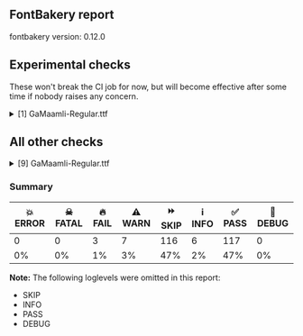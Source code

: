 ## FontBakery report

fontbakery version: 0.12.0



## Experimental checks

These won't break the CI job for now, but will become effective after some time if nobody raises any concern.


<details><summary>[1] GaMaamli-Regular.ttf</summary>
<div>
<details>
    <summary>⚠️ <b>WARN</b> Validate location, size and resolution of article images. <a href="https://fontbakery.readthedocs.io/en/stable/fontbakery/checks/googlefonts.article.html#"></a></summary>
    <div>







* ⚠️ **WARN** <p>Family metadata at fonts/ttf does not have an article.</p>
 [code: lacks-article]



</div>
</details>
</div>
</details>




## All other checks



<details><summary>[9] GaMaamli-Regular.ttf</summary>
<div>
<details>
    <summary>⚠️ <b>WARN</b> Check if each glyph has the recommended amount of contours. <a href="https://fontbakery.readthedocs.io/en/stable/fontbakery/checks/universal.html#"></a></summary>
    <div>







* ⚠️ **WARN** <p>This check inspects the glyph outlines and detects the total number of contours in each of them. The expected values are infered from the typical ammounts of contours observed in a large collection of reference font families. The divergences listed below may simply indicate a significantly different design on some of your glyphs. On the other hand, some of these may flag actual bugs in the font such as glyphs mapped to an incorrect codepoint. Please consider reviewing the design and codepoint assignment of these to make sure they are correct.</p>
<p>The following glyphs do not have the recommended number of contours:</p>
<pre><code>- Glyph name: quotedbl	Contours detected: 4	Expected: 2

- Glyph name: quotesingle	Contours detected: 2	Expected: 1

- Glyph name: plus	Contours detected: 3	Expected: 1

- Glyph name: M	Contours detected: 2	Expected: 1

- Glyph name: b	Contours detected: 3	Expected: 2

- Glyph name: e	Contours detected: 1	Expected: 2

- Glyph name: g	Contours detected: 1	Expected: 2 or 3

- Glyph name: i	Contours detected: 1	Expected: 2

- Glyph name: j	Contours detected: 1	Expected: 2

- Glyph name: n	Contours detected: 2	Expected: 1

- Glyph name: r	Contours detected: 2	Expected: 1

- Glyph name: logicalnot	Contours detected: 2	Expected: 1

- Glyph name: registered	Contours detected: 5	Expected: 3 or 4

- Glyph name: plusminus	Contours detected: 4	Expected: 1 or 2

- Glyph name: paragraph	Contours detected: 4	Expected: 1, 2 or 3

- Glyph name: Eth	Contours detected: 3	Expected: 2

- Glyph name: ae	Contours detected: 2	Expected: 3

- Glyph name: egrave	Contours detected: 2	Expected: 3

- Glyph name: eacute	Contours detected: 2	Expected: 3

- Glyph name: ecircumflex	Contours detected: 2	Expected: 3

- Glyph name: edieresis	Contours detected: 3	Expected: 4

- Glyph name: eth	Contours detected: 3	Expected: 2

- Glyph name: ntilde	Contours detected: 3	Expected: 2

- Glyph name: aogonek	Contours detected: 3	Expected: 2

- Glyph name: Dcroat	Contours detected: 3	Expected: 2

- Glyph name: dcroat	Contours detected: 3	Expected: 2

- Glyph name: emacron	Contours detected: 2	Expected: 3

- Glyph name: edotaccent	Contours detected: 2	Expected: 3

- Glyph name: ecaron	Contours detected: 2	Expected: 3

- Glyph name: gcircumflex	Contours detected: 2	Expected: 3 or 4

- Glyph name: gbreve	Contours detected: 2	Expected: 3 or 4

- Glyph name: gdotaccent	Contours detected: 2	Expected: 3 or 4

- Glyph name: uni0123	Contours detected: 2	Expected: 3 or 4

- Glyph name: hbar	Contours detected: 2	Expected: 1

- Glyph name: ij	Contours detected: 2	Expected: 3 or 4

- Glyph name: nacute	Contours detected: 3	Expected: 2

- Glyph name: uni0146	Contours detected: 3	Expected: 2

- Glyph name: ncaron	Contours detected: 3	Expected: 2

- Glyph name: oe	Contours detected: 2	Expected: 3

- Glyph name: racute	Contours detected: 3	Expected: 2

- Glyph name: uni0157	Contours detected: 3	Expected: 2

- Glyph name: rcaron	Contours detected: 3	Expected: 2

- Glyph name: Tbar	Contours detected: 2	Expected: 1

- Glyph name: tbar	Contours detected: 2	Expected: 1

- Glyph name: Uogonek	Contours detected: 2	Expected: 1

- Glyph name: uogonek	Contours detected: 2	Expected: 1

- Glyph name: uni0180	Contours detected: 3	Expected: 2

- Glyph name: uni0189	Contours detected: 3	Expected: 2

- Glyph name: uni0197	Contours detected: 2	Expected: 1

- Glyph name: uni01E3	Contours detected: 3	Expected: 4

- Glyph name: uni01E5	Contours detected: 1	Expected: 2

- Glyph name: gcaron	Contours detected: 2	Expected: 3 or 4

- Glyph name: uni01EA	Contours detected: 3	Expected: 2

- Glyph name: uni01EB	Contours detected: 3	Expected: 2

- Glyph name: uni01F9	Contours detected: 3	Expected: 2

- Glyph name: aeacute	Contours detected: 3	Expected: 4

- Glyph name: uni0205	Contours detected: 3	Expected: 4

- Glyph name: uni0228	Contours detected: 2	Expected: 1

- Glyph name: uni024D	Contours detected: 2	Expected: 1

- Glyph name: uni1E15	Contours detected: 3	Expected: 4

- Glyph name: uni1E17	Contours detected: 3	Expected: 4

- Glyph name: uni1E21	Contours detected: 2	Expected: 3 or 4

- Glyph name: uni1E3E	Contours detected: 3	Expected: 2

- Glyph name: uni1E42	Contours detected: 3	Expected: 2

- Glyph name: uni1E45	Contours detected: 3	Expected: 2

- Glyph name: uni1E47	Contours detected: 3	Expected: 2

- Glyph name: uni1E49	Contours detected: 3	Expected: 2

- Glyph name: uni1E5B	Contours detected: 3	Expected: 2

- Glyph name: uni1EB9	Contours detected: 2	Expected: 3

- Glyph name: uni1EBB	Contours detected: 2	Expected: 3

- Glyph name: uni1EBD	Contours detected: 2	Expected: 3

- Glyph name: uni1EBF	Contours detected: 3	Expected: 4

- Glyph name: uni1EC1	Contours detected: 3	Expected: 4

- Glyph name: uni1EC3	Contours detected: 3	Expected: 4

- Glyph name: uni1EC5	Contours detected: 3	Expected: 4

- Glyph name: uni1EC7	Contours detected: 3	Expected: 4

- Glyph name: uni1ECB	Contours detected: 2	Expected: 3

- Glyph name: uni2016	Contours detected: 4	Expected: 2

- Glyph name: ellipsis	Contours detected: 2	Expected: 3

- Glyph name: Dcroat	Contours detected: 3	Expected: 2

- Glyph name: Eth	Contours detected: 3	Expected: 2

- Glyph name: M	Contours detected: 2	Expected: 1

- Glyph name: Tbar	Contours detected: 2	Expected: 1

- Glyph name: Uogonek	Contours detected: 2	Expected: 1

- Glyph name: ae	Contours detected: 2	Expected: 3

- Glyph name: aeacute	Contours detected: 3	Expected: 4

- Glyph name: aogonek	Contours detected: 3	Expected: 2

- Glyph name: b	Contours detected: 3	Expected: 2

- Glyph name: dcroat	Contours detected: 3	Expected: 2

- Glyph name: e	Contours detected: 1	Expected: 2

- Glyph name: eacute	Contours detected: 2	Expected: 3

- Glyph name: ecaron	Contours detected: 2	Expected: 3

- Glyph name: ecircumflex	Contours detected: 2	Expected: 3

- Glyph name: edieresis	Contours detected: 3	Expected: 4

- Glyph name: edotaccent	Contours detected: 2	Expected: 3

- Glyph name: egrave	Contours detected: 2	Expected: 3

- Glyph name: ellipsis	Contours detected: 2	Expected: 3

- Glyph name: emacron	Contours detected: 2	Expected: 3

- Glyph name: eth	Contours detected: 3	Expected: 2

- Glyph name: fi	Contours detected: 1	Expected: 3

- Glyph name: fl	Contours detected: 1	Expected: 2

- Glyph name: g	Contours detected: 1	Expected: 2 or 3

- Glyph name: gbreve	Contours detected: 2	Expected: 3 or 4

- Glyph name: gcaron	Contours detected: 2	Expected: 3 or 4

- Glyph name: gcircumflex	Contours detected: 2	Expected: 3 or 4

- Glyph name: gdotaccent	Contours detected: 2	Expected: 3 or 4

- Glyph name: hbar	Contours detected: 2	Expected: 1

- Glyph name: i	Contours detected: 1	Expected: 2

- Glyph name: ij	Contours detected: 2	Expected: 3 or 4

- Glyph name: j	Contours detected: 1	Expected: 2

- Glyph name: logicalnot	Contours detected: 2	Expected: 1

- Glyph name: n	Contours detected: 2	Expected: 1

- Glyph name: nacute	Contours detected: 3	Expected: 2

- Glyph name: ncaron	Contours detected: 3	Expected: 2

- Glyph name: ntilde	Contours detected: 3	Expected: 2

- Glyph name: oe	Contours detected: 2	Expected: 3

- Glyph name: paragraph	Contours detected: 4	Expected: 1, 2 or 3

- Glyph name: plus	Contours detected: 3	Expected: 1

- Glyph name: plusminus	Contours detected: 4	Expected: 1 or 2

- Glyph name: quotedbl	Contours detected: 4	Expected: 2

- Glyph name: quotesingle	Contours detected: 2	Expected: 1

- Glyph name: r	Contours detected: 2	Expected: 1

- Glyph name: racute	Contours detected: 3	Expected: 2

- Glyph name: rcaron	Contours detected: 3	Expected: 2

- Glyph name: registered	Contours detected: 5	Expected: 3 or 4

- Glyph name: tbar	Contours detected: 2	Expected: 1

- Glyph name: uni0123	Contours detected: 2	Expected: 3 or 4

- Glyph name: uni0146	Contours detected: 3	Expected: 2

- Glyph name: uni0157	Contours detected: 3	Expected: 2

- Glyph name: uni0180	Contours detected: 3	Expected: 2

- Glyph name: uni0189	Contours detected: 3	Expected: 2

- Glyph name: uni0197	Contours detected: 2	Expected: 1

- Glyph name: uni01E3	Contours detected: 3	Expected: 4

- Glyph name: uni01E5	Contours detected: 1	Expected: 2

- Glyph name: uni01F9	Contours detected: 3	Expected: 2

- Glyph name: uni0228	Contours detected: 2	Expected: 1

- Glyph name: uni024D	Contours detected: 2	Expected: 1

- Glyph name: uni1E15	Contours detected: 3	Expected: 4

- Glyph name: uni1E17	Contours detected: 3	Expected: 4

- Glyph name: uni1E21	Contours detected: 2	Expected: 3 or 4

- Glyph name: uni1E3E	Contours detected: 3	Expected: 2

- Glyph name: uni1E42	Contours detected: 3	Expected: 2

- Glyph name: uni1E45	Contours detected: 3	Expected: 2

- Glyph name: uni1E47	Contours detected: 3	Expected: 2

- Glyph name: uni1E49	Contours detected: 3	Expected: 2

- Glyph name: uni1E5B	Contours detected: 3	Expected: 2

- Glyph name: uni1EB9	Contours detected: 2	Expected: 3

- Glyph name: uni1EBB	Contours detected: 2	Expected: 3

- Glyph name: uni1EBD	Contours detected: 2	Expected: 3

- Glyph name: uni1EBF	Contours detected: 3	Expected: 4

- Glyph name: uni1EC1	Contours detected: 3	Expected: 4

- Glyph name: uni1EC3	Contours detected: 3	Expected: 4

- Glyph name: uni1EC5	Contours detected: 3	Expected: 4

- Glyph name: uni1EC7	Contours detected: 3	Expected: 4

- Glyph name: uni1ECB	Contours detected: 2	Expected: 3

- Glyph name: uni2016	Contours detected: 4	Expected: 2

- Glyph name: uogonek	Contours detected: 2	Expected: 1
</code></pre>
 [code: contour-count]



</div>
</details>

<details>
    <summary>⚠️ <b>WARN</b> Check math signs have the same width. <a href="https://fontbakery.readthedocs.io/en/stable/fontbakery/checks/universal.html#"></a></summary>
    <div>







* ⚠️ **WARN** <p>The most common width is 571 among a set of 2 math glyphs.
The following math glyphs have a different width, though:</p>
<p>Width = 551:
less</p>
<p>Width = 607:
notequal, equal</p>
<p>Width = 540:
greater</p>
<p>Width = 598:
logicalnot</p>
<p>Width = 573:
plusminus</p>
<p>Width = 522:
multiply</p>
<p>Width = 641:
divide</p>
<p>Width = 570:
approxequal</p>
<p>Width = 593:
lessequal</p>
<p>Width = 568:
greaterequal</p>
 [code: width-outliers]



</div>
</details>

<details>
    <summary>⚠️ <b>WARN</b> Do outlines contain any semi-vertical or semi-horizontal lines? <a href="https://fontbakery.readthedocs.io/en/stable/fontbakery/checks/outline.html#"></a></summary>
    <div>







* ⚠️ **WARN** <p>The following glyphs have semi-vertical/semi-horizontal lines:</p>
<pre><code>* AE (U+00C6): L&lt;&lt;396.0,438.0&gt;--&lt;669.0,439.0&gt;&gt;

* AE (U+00C6): L&lt;&lt;609.0,269.0&gt;--&lt;377.0,268.0&gt;&gt;

* AEacute (U+01FC): L&lt;&lt;396.0,438.0&gt;--&lt;669.0,439.0&gt;&gt;

* AEacute (U+01FC): L&lt;&lt;609.0,269.0&gt;--&lt;377.0,268.0&gt;&gt;

* Amacron (U+0100): L&lt;&lt;265.0,879.0&gt;--&lt;496.0,877.0&gt;&gt;

* Amacron (U+0100): L&lt;&lt;454.0,755.0&gt;--&lt;223.0,757.0&gt;&gt;

* E (U+0045): L&lt;&lt;179.0,438.0&gt;--&lt;429.0,439.0&gt;&gt;

* E (U+0045): L&lt;&lt;369.0,269.0&gt;--&lt;168.0,268.0&gt;&gt;

* Eacute (U+00C9): L&lt;&lt;179.0,438.0&gt;--&lt;429.0,439.0&gt;&gt;

* Eacute (U+00C9): L&lt;&lt;369.0,269.0&gt;--&lt;168.0,268.0&gt;&gt;

* Ecaron (U+011A): L&lt;&lt;179.0,438.0&gt;--&lt;429.0,439.0&gt;&gt;

* Ecaron (U+011A): L&lt;&lt;369.0,269.0&gt;--&lt;168.0,268.0&gt;&gt;

* Ecircumflex (U+00CA): L&lt;&lt;179.0,438.0&gt;--&lt;429.0,439.0&gt;&gt;

* Ecircumflex (U+00CA): L&lt;&lt;369.0,269.0&gt;--&lt;168.0,268.0&gt;&gt;

* Edieresis (U+00CB): L&lt;&lt;179.0,438.0&gt;--&lt;429.0,439.0&gt;&gt;

* Edieresis (U+00CB): L&lt;&lt;369.0,269.0&gt;--&lt;168.0,268.0&gt;&gt;

* Edotaccent (U+0116): L&lt;&lt;179.0,438.0&gt;--&lt;429.0,439.0&gt;&gt;

* Edotaccent (U+0116): L&lt;&lt;369.0,269.0&gt;--&lt;168.0,268.0&gt;&gt;

* Egrave (U+00C8): L&lt;&lt;179.0,438.0&gt;--&lt;429.0,439.0&gt;&gt;

* Egrave (U+00C8): L&lt;&lt;369.0,269.0&gt;--&lt;168.0,268.0&gt;&gt;

* Emacron (U+0112): L&lt;&lt;179.0,438.0&gt;--&lt;429.0,439.0&gt;&gt;

* Emacron (U+0112): L&lt;&lt;241.0,881.0&gt;--&lt;472.0,879.0&gt;&gt;

* Emacron (U+0112): L&lt;&lt;369.0,269.0&gt;--&lt;168.0,268.0&gt;&gt;

* Emacron (U+0112): L&lt;&lt;430.0,757.0&gt;--&lt;199.0,759.0&gt;&gt;

* Eogonek (U+0118): L&lt;&lt;179.0,438.0&gt;--&lt;429.0,439.0&gt;&gt;

* Eogonek (U+0118): L&lt;&lt;369.0,269.0&gt;--&lt;168.0,268.0&gt;&gt;

* H (U+0048): L&lt;&lt;224.0,438.0&gt;--&lt;357.0,439.0&gt;&gt;

* H (U+0048): L&lt;&lt;344.0,269.0&gt;--&lt;211.0,268.0&gt;&gt;

* Hbar (U+0126): L&lt;&lt;250.0,387.0&gt;--&lt;383.0,388.0&gt;&gt;

* Hbar (U+0126): L&lt;&lt;262.0,549.0&gt;--&lt;391.0,550.0&gt;&gt;

* Hbar (U+0126): L&lt;&lt;374.0,269.0&gt;--&lt;241.0,268.0&gt;&gt;

* Hbar (U+0126): L&lt;&lt;389.0,457.0&gt;--&lt;255.0,456.0&gt;&gt;

* Hcircumflex (U+0124): L&lt;&lt;224.0,438.0&gt;--&lt;357.0,439.0&gt;&gt;

* Hcircumflex (U+0124): L&lt;&lt;344.0,269.0&gt;--&lt;211.0,268.0&gt;&gt;

* Imacron (U+012A): L&lt;&lt;114.0,905.0&gt;--&lt;345.0,903.0&gt;&gt;

* Imacron (U+012A): L&lt;&lt;303.0,781.0&gt;--&lt;72.0,783.0&gt;&gt;

* OE (U+0152): L&lt;&lt;443.0,438.0&gt;--&lt;692.0,439.0&gt;&gt;

* OE (U+0152): L&lt;&lt;632.0,269.0&gt;--&lt;431.0,268.0&gt;&gt;

* Omacron (U+014C): L&lt;&lt;235.0,883.0&gt;--&lt;466.0,881.0&gt;&gt;

* Omacron (U+014C): L&lt;&lt;424.0,759.0&gt;--&lt;193.0,761.0&gt;&gt;

* Umacron (U+016A): L&lt;&lt;250.0,890.0&gt;--&lt;481.0,888.0&gt;&gt;

* Umacron (U+016A): L&lt;&lt;439.0,766.0&gt;--&lt;208.0,768.0&gt;&gt;

* ae (U+00E6): L&lt;&lt;413.0,430.0&gt;--&lt;614.0,431.0&gt;&gt;

* ae (U+00E6): L&lt;&lt;554.0,261.0&gt;--&lt;399.0,260.0&gt;&gt;

* aeacute (U+01FD): L&lt;&lt;413.0,430.0&gt;--&lt;614.0,431.0&gt;&gt;

* aeacute (U+01FD): L&lt;&lt;554.0,261.0&gt;--&lt;399.0,260.0&gt;&gt;

* amacron (U+0101): L&lt;&lt;250.0,880.0&gt;--&lt;481.0,878.0&gt;&gt;

* amacron (U+0101): L&lt;&lt;439.0,756.0&gt;--&lt;208.0,758.0&gt;&gt;

* ampersand (U+0026): L&lt;&lt;509.0,437.0&gt;--&lt;648.0,438.0&gt;&gt;

* bracketleft (U+005B): L&lt;&lt;166.0,714.0&gt;--&lt;410.0,715.0&gt;&gt;

* bracketleft (U+005B): L&lt;&lt;194.0,156.0&gt;--&lt;367.0,157.0&gt;&gt;

* bracketleft (U+005B): L&lt;&lt;307.0,-13.0&gt;--&lt;75.0,-14.0&gt;&gt;

* bracketleft (U+005B): L&lt;&lt;350.0,545.0&gt;--&lt;222.0,544.0&gt;&gt;

* bracketright (U+005D): L&lt;&lt;114.0,156.0&gt;--&lt;242.0,157.0&gt;&gt;

* bracketright (U+005D): L&lt;&lt;157.0,714.0&gt;--&lt;389.0,715.0&gt;&gt;

* bracketright (U+005D): L&lt;&lt;270.0,545.0&gt;--&lt;97.0,544.0&gt;&gt;

* bracketright (U+005D): L&lt;&lt;298.0,-13.0&gt;--&lt;54.0,-14.0&gt;&gt;

* dagger (U+2020): L&lt;&lt;136.0,10.0&gt;--&lt;134.0,395.0&gt;&gt;

* daggerdbl (U+2021): L&lt;&lt;161.0,10.0&gt;--&lt;160.0,146.0&gt;&gt;

* divide (U+00F7): L&lt;&lt;104.0,367.0&gt;--&lt;587.0,368.0&gt;&gt;

* divide (U+00F7): L&lt;&lt;527.0,198.0&gt;--&lt;44.0,197.0&gt;&gt;

* e (U+0065): L&lt;&lt;170.0,438.0&gt;--&lt;402.0,439.0&gt;&gt;

* e (U+0065): L&lt;&lt;342.0,269.0&gt;--&lt;137.0,268.0&gt;&gt;

* eacute (U+00E9): L&lt;&lt;170.0,438.0&gt;--&lt;402.0,439.0&gt;&gt;

* eacute (U+00E9): L&lt;&lt;342.0,269.0&gt;--&lt;137.0,268.0&gt;&gt;

* ecaron (U+011B): L&lt;&lt;170.0,438.0&gt;--&lt;402.0,439.0&gt;&gt;

* ecaron (U+011B): L&lt;&lt;342.0,269.0&gt;--&lt;137.0,268.0&gt;&gt;

* ecircumflex (U+00EA): L&lt;&lt;170.0,438.0&gt;--&lt;402.0,439.0&gt;&gt;

* ecircumflex (U+00EA): L&lt;&lt;342.0,269.0&gt;--&lt;137.0,268.0&gt;&gt;

* edieresis (U+00EB): L&lt;&lt;170.0,438.0&gt;--&lt;402.0,439.0&gt;&gt;

* edieresis (U+00EB): L&lt;&lt;342.0,269.0&gt;--&lt;137.0,268.0&gt;&gt;

* edotaccent (U+0117): L&lt;&lt;170.0,438.0&gt;--&lt;402.0,439.0&gt;&gt;

* edotaccent (U+0117): L&lt;&lt;342.0,269.0&gt;--&lt;137.0,268.0&gt;&gt;

* egrave (U+00E8): L&lt;&lt;170.0,438.0&gt;--&lt;402.0,439.0&gt;&gt;

* egrave (U+00E8): L&lt;&lt;342.0,269.0&gt;--&lt;137.0,268.0&gt;&gt;

* emacron (U+0113): L&lt;&lt;170.0,438.0&gt;--&lt;402.0,439.0&gt;&gt;

* emacron (U+0113): L&lt;&lt;242.0,891.0&gt;--&lt;473.0,889.0&gt;&gt;

* emacron (U+0113): L&lt;&lt;342.0,269.0&gt;--&lt;137.0,268.0&gt;&gt;

* emacron (U+0113): L&lt;&lt;431.0,767.0&gt;--&lt;200.0,769.0&gt;&gt;

* emdash (U+2014): L&lt;&lt;731.0,212.0&gt;--&lt;14.0,214.0&gt;&gt;

* emdash (U+2014): L&lt;&lt;74.0,384.0&gt;--&lt;791.0,382.0&gt;&gt;

* endash (U+2013): L&lt;&lt;550.0,212.0&gt;--&lt;14.0,214.0&gt;&gt;

* endash (U+2013): L&lt;&lt;74.0,384.0&gt;--&lt;610.0,382.0&gt;&gt;

* eogonek (U+0119): L&lt;&lt;170.0,438.0&gt;--&lt;402.0,439.0&gt;&gt;

* eogonek (U+0119): L&lt;&lt;342.0,269.0&gt;--&lt;137.0,268.0&gt;&gt;

* equal (U+003D): L&lt;&lt;115.0,482.0&gt;--&lt;548.0,483.0&gt;&gt;

* equal (U+003D): L&lt;&lt;452.0,20.0&gt;--&lt;19.0,19.0&gt;&gt;

* equal (U+003D): L&lt;&lt;488.0,313.0&gt;--&lt;55.0,312.0&gt;&gt;

* equal (U+003D): L&lt;&lt;79.0,189.0&gt;--&lt;512.0,190.0&gt;&gt;

* f (U+0066): L&lt;&lt;140.0,402.0&gt;--&lt;372.0,400.0&gt;&gt;

* f (U+0066): L&lt;&lt;324.0,226.0&gt;--&lt;126.0,227.0&gt;&gt;

* fi (U+FB01): L&lt;&lt;140.0,402.0&gt;--&lt;372.0,400.0&gt;&gt;

* fi (U+FB01): L&lt;&lt;324.0,226.0&gt;--&lt;126.0,227.0&gt;&gt;

* fl (U+FB02): L&lt;&lt;134.0,402.0&gt;--&lt;368.0,400.0&gt;&gt;

* fl (U+FB02): L&lt;&lt;320.0,226.0&gt;--&lt;123.0,227.0&gt;&gt;

* four (U+0034): L&lt;&lt;243.0,213.0&gt;--&lt;1.0,212.0&gt;&gt;

* greaterequal (U+2265): L&lt;&lt;408.0,-19.0&gt;--&lt;35.0,-20.0&gt;&gt;

* greaterequal (U+2265): L&lt;&lt;89.0,134.0&gt;--&lt;462.0,135.0&gt;&gt;

* h (U+0068): L&lt;&lt;227.0,437.0&gt;--&lt;362.0,438.0&gt;&gt;

* h (U+0068): L&lt;&lt;349.0,268.0&gt;--&lt;215.0,267.0&gt;&gt;

* hbar (U+0127): L&lt;&lt;222.0,367.0&gt;--&lt;357.0,368.0&gt;&gt;

* hbar (U+0127): L&lt;&lt;234.0,529.0&gt;--&lt;368.0,530.0&gt;&gt;

* hbar (U+0127): L&lt;&lt;348.0,249.0&gt;--&lt;213.0,248.0&gt;&gt;

* hbar (U+0127): L&lt;&lt;362.0,437.0&gt;--&lt;227.0,436.0&gt;&gt;

* hcircumflex (U+0125): L&lt;&lt;227.0,437.0&gt;--&lt;362.0,438.0&gt;&gt;

* hcircumflex (U+0125): L&lt;&lt;349.0,268.0&gt;--&lt;215.0,267.0&gt;&gt;

* hyphen (U+002D): L&lt;&lt;250.0,212.0&gt;--&lt;19.0,214.0&gt;&gt;

* hyphen (U+002D): L&lt;&lt;79.0,384.0&gt;--&lt;310.0,382.0&gt;&gt;

* imacron (U+012B): L&lt;&lt;108.0,891.0&gt;--&lt;339.0,889.0&gt;&gt;

* imacron (U+012B): L&lt;&lt;297.0,767.0&gt;--&lt;66.0,769.0&gt;&gt;

* lessequal (U+2264): L&lt;&lt;398.0,-34.0&gt;--&lt;25.0,-35.0&gt;&gt;

* lessequal (U+2264): L&lt;&lt;79.0,119.0&gt;--&lt;452.0,120.0&gt;&gt;

* lira (U+20A4): L&lt;&lt;163.0,180.0&gt;--&lt;424.0,182.0&gt;&gt;

* lira (U+20A4): L&lt;&lt;303.0,-7.0&gt;--&lt;37.0,-5.0&gt;&gt;

* logicalnot (U+00AC): L&lt;&lt;114.0,423.0&gt;--&lt;544.0,424.0&gt;&gt;

* logicalnot (U+00AC): L&lt;&lt;403.0,254.0&gt;--&lt;54.0,253.0&gt;&gt;

* macron (U+00AF): L&lt;&lt;237.0,536.0&gt;--&lt;6.0,538.0&gt;&gt;

* macron (U+00AF): L&lt;&lt;48.0,660.0&gt;--&lt;279.0,658.0&gt;&gt;

* minus (U+2212): L&lt;&lt;452.0,184.0&gt;--&lt;19.0,183.0&gt;&gt;

* minus (U+2212): L&lt;&lt;79.0,353.0&gt;--&lt;512.0,354.0&gt;&gt;

* notequal (U+2260): L&lt;&lt;111.0,495.0&gt;--&lt;376.0,496.0&gt;&gt;

* notequal (U+2260): L&lt;&lt;271.0,326.0&gt;--&lt;51.0,325.0&gt;&gt;

* notequal (U+2260): L&lt;&lt;287.0,202.0&gt;--&lt;508.0,203.0&gt;&gt;

* notequal (U+2260): L&lt;&lt;448.0,33.0&gt;--&lt;185.0,32.0&gt;&gt;

* oe (U+0153): L&lt;&lt;482.0,438.0&gt;--&lt;715.0,439.0&gt;&gt;

* oe (U+0153): L&lt;&lt;655.0,269.0&gt;--&lt;450.0,268.0&gt;&gt;

* omacron (U+014D): L&lt;&lt;248.0,882.0&gt;--&lt;479.0,880.0&gt;&gt;

* omacron (U+014D): L&lt;&lt;437.0,758.0&gt;--&lt;206.0,760.0&gt;&gt;

* plusminus (U+00B1): L&lt;&lt;398.0,-34.0&gt;--&lt;25.0,-35.0&gt;&gt;

* plusminus (U+00B1): L&lt;&lt;79.0,119.0&gt;--&lt;452.0,120.0&gt;&gt;

* sterling (U+00A3): L&lt;&lt;156.0,180.0&gt;--&lt;417.0,182.0&gt;&gt;

* sterling (U+00A3): L&lt;&lt;296.0,-7.0&gt;--&lt;30.0,-5.0&gt;&gt;

* summation (U+2211): L&lt;&lt;172.0,162.0&gt;--&lt;415.0,161.0&gt;&gt;

* summation (U+2211): L&lt;&lt;232.0,717.0&gt;--&lt;475.0,719.0&gt;&gt;

* summation (U+2211): L&lt;&lt;355.0,-9.0&gt;--&lt;32.0,-7.0&gt;&gt;

* umacron (U+016B): L&lt;&lt;222.0,889.0&gt;--&lt;453.0,887.0&gt;&gt;

* umacron (U+016B): L&lt;&lt;411.0,765.0&gt;--&lt;180.0,767.0&gt;&gt;

* underscore (U+005F): L&lt;&lt;-6.0,-21.0&gt;--&lt;687.0,-23.0&gt;&gt;

* underscore (U+005F): L&lt;&lt;627.0,-193.0&gt;--&lt;-66.0,-191.0&gt;&gt;

* uni018E (U+018E): L&lt;&lt;148.0,404.0&gt;--&lt;347.0,405.0&gt;&gt;

* uni018E (U+018E): L&lt;&lt;323.0,235.0&gt;--&lt;88.0,234.0&gt;&gt;

* uni01DE (U+01DE): L&lt;&lt;275.0,1079.0&gt;--&lt;506.0,1077.0&gt;&gt;

* uni01DE (U+01DE): L&lt;&lt;464.0,955.0&gt;--&lt;233.0,957.0&gt;&gt;

* uni01DF (U+01DF): L&lt;&lt;260.0,1080.0&gt;--&lt;491.0,1078.0&gt;&gt;

* uni01DF (U+01DF): L&lt;&lt;449.0,956.0&gt;--&lt;218.0,958.0&gt;&gt;

* uni01E2 (U+01E2): L&lt;&lt;396.0,438.0&gt;--&lt;669.0,439.0&gt;&gt;

* uni01E2 (U+01E2): L&lt;&lt;425.0,900.0&gt;--&lt;656.0,898.0&gt;&gt;

* uni01E2 (U+01E2): L&lt;&lt;609.0,269.0&gt;--&lt;377.0,268.0&gt;&gt;

* uni01E2 (U+01E2): L&lt;&lt;614.0,776.0&gt;--&lt;383.0,778.0&gt;&gt;

* uni01E3 (U+01E3): L&lt;&lt;388.0,895.0&gt;--&lt;619.0,893.0&gt;&gt;

* uni01E3 (U+01E3): L&lt;&lt;413.0,430.0&gt;--&lt;614.0,431.0&gt;&gt;

* uni01E3 (U+01E3): L&lt;&lt;554.0,261.0&gt;--&lt;399.0,260.0&gt;&gt;

* uni01E3 (U+01E3): L&lt;&lt;577.0,771.0&gt;--&lt;346.0,773.0&gt;&gt;

* uni0204 (U+0204): L&lt;&lt;179.0,438.0&gt;--&lt;429.0,439.0&gt;&gt;

* uni0204 (U+0204): L&lt;&lt;369.0,269.0&gt;--&lt;168.0,268.0&gt;&gt;

* uni0205 (U+0205): L&lt;&lt;170.0,438.0&gt;--&lt;402.0,439.0&gt;&gt;

* uni0205 (U+0205): L&lt;&lt;342.0,269.0&gt;--&lt;137.0,268.0&gt;&gt;

* uni0228 (U+0228): L&lt;&lt;179.0,438.0&gt;--&lt;429.0,439.0&gt;&gt;

* uni0228 (U+0228): L&lt;&lt;369.0,269.0&gt;--&lt;168.0,268.0&gt;&gt;

* uni0229 (U+0229): L&lt;&lt;170.0,438.0&gt;--&lt;402.0,439.0&gt;&gt;

* uni0229 (U+0229): L&lt;&lt;342.0,269.0&gt;--&lt;137.0,268.0&gt;&gt;

* uni022A (U+022A): L&lt;&lt;245.0,1083.0&gt;--&lt;476.0,1081.0&gt;&gt;

* uni022A (U+022A): L&lt;&lt;434.0,959.0&gt;--&lt;203.0,961.0&gt;&gt;

* uni022B (U+022B): L&lt;&lt;255.0,1082.0&gt;--&lt;486.0,1080.0&gt;&gt;

* uni022B (U+022B): L&lt;&lt;444.0,958.0&gt;--&lt;213.0,960.0&gt;&gt;

* uni0232 (U+0232): L&lt;&lt;257.0,890.0&gt;--&lt;488.0,888.0&gt;&gt;

* uni0232 (U+0232): L&lt;&lt;446.0,766.0&gt;--&lt;215.0,768.0&gt;&gt;

* uni0233 (U+0233): L&lt;&lt;249.0,869.0&gt;--&lt;480.0,867.0&gt;&gt;

* uni0233 (U+0233): L&lt;&lt;438.0,745.0&gt;--&lt;207.0,747.0&gt;&gt;

* uni0266 (U+0266): L&lt;&lt;411.0,437.0&gt;--&lt;542.0,438.0&gt;&gt;

* uni0266 (U+0266): L&lt;&lt;530.0,268.0&gt;--&lt;397.0,267.0&gt;&gt;

* uni0283 (U+0283): L&lt;&lt;253.0,255.0&gt;--&lt;254.0,454.0&gt;&gt;

* uni0304 (U+0304): L&lt;&lt;237.0,536.0&gt;--&lt;6.0,538.0&gt;&gt;

* uni0304 (U+0304): L&lt;&lt;48.0,660.0&gt;--&lt;279.0,658.0&gt;&gt;

* uni0305 (U+0305): L&lt;&lt;48.0,661.0&gt;--&lt;574.0,659.0&gt;&gt;

* uni0305 (U+0305): L&lt;&lt;532.0,537.0&gt;--&lt;6.0,539.0&gt;&gt;

* uni031A (U+031A): L&lt;&lt;177.0,575.0&gt;--&lt;15.0,574.0&gt;&gt;

* uni031A (U+031A): L&lt;&lt;57.0,712.0&gt;--&lt;284.0,713.0&gt;&gt;

* uni0331 (U+0331): L&lt;&lt;275.0,-158.0&gt;--&lt;44.0,-156.0&gt;&gt;

* uni0331 (U+0331): L&lt;&lt;86.0,-34.0&gt;--&lt;317.0,-36.0&gt;&gt;

* uni0332 (U+0332): L&lt;&lt;356.0,-179.0&gt;--&lt;26.0,-177.0&gt;&gt;

* uni0332 (U+0332): L&lt;&lt;68.0,-55.0&gt;--&lt;398.0,-57.0&gt;&gt;

* uni1E06 (U+1E06): L&lt;&lt;267.0,-158.0&gt;--&lt;36.0,-156.0&gt;&gt;

* uni1E06 (U+1E06): L&lt;&lt;78.0,-34.0&gt;--&lt;309.0,-36.0&gt;&gt;

* uni1E07 (U+1E07): L&lt;&lt;104.0,-34.0&gt;--&lt;335.0,-36.0&gt;&gt;

* uni1E07 (U+1E07): L&lt;&lt;293.0,-158.0&gt;--&lt;62.0,-156.0&gt;&gt;

* uni1E0E (U+1E0E): L&lt;&lt;260.0,-158.0&gt;--&lt;29.0,-156.0&gt;&gt;

* uni1E0E (U+1E0E): L&lt;&lt;71.0,-34.0&gt;--&lt;302.0,-36.0&gt;&gt;

* uni1E14 (U+1E14): L&lt;&lt;179.0,438.0&gt;--&lt;429.0,439.0&gt;&gt;

* uni1E14 (U+1E14): L&lt;&lt;241.0,881.0&gt;--&lt;472.0,879.0&gt;&gt;

* uni1E14 (U+1E14): L&lt;&lt;369.0,269.0&gt;--&lt;168.0,268.0&gt;&gt;

* uni1E14 (U+1E14): L&lt;&lt;430.0,757.0&gt;--&lt;199.0,759.0&gt;&gt;

* uni1E15 (U+1E15): L&lt;&lt;170.0,438.0&gt;--&lt;402.0,439.0&gt;&gt;

* uni1E15 (U+1E15): L&lt;&lt;242.0,891.0&gt;--&lt;473.0,889.0&gt;&gt;

* uni1E15 (U+1E15): L&lt;&lt;342.0,269.0&gt;--&lt;137.0,268.0&gt;&gt;

* uni1E15 (U+1E15): L&lt;&lt;431.0,767.0&gt;--&lt;200.0,769.0&gt;&gt;

* uni1E16 (U+1E16): L&lt;&lt;179.0,438.0&gt;--&lt;429.0,439.0&gt;&gt;

* uni1E16 (U+1E16): L&lt;&lt;241.0,881.0&gt;--&lt;472.0,879.0&gt;&gt;

* uni1E16 (U+1E16): L&lt;&lt;369.0,269.0&gt;--&lt;168.0,268.0&gt;&gt;

* uni1E16 (U+1E16): L&lt;&lt;430.0,757.0&gt;--&lt;199.0,759.0&gt;&gt;

* uni1E17 (U+1E17): L&lt;&lt;170.0,438.0&gt;--&lt;402.0,439.0&gt;&gt;

* uni1E17 (U+1E17): L&lt;&lt;242.0,891.0&gt;--&lt;473.0,889.0&gt;&gt;

* uni1E17 (U+1E17): L&lt;&lt;342.0,269.0&gt;--&lt;137.0,268.0&gt;&gt;

* uni1E17 (U+1E17): L&lt;&lt;431.0,767.0&gt;--&lt;200.0,769.0&gt;&gt;

* uni1E1A (U+1E1A): L&lt;&lt;179.0,438.0&gt;--&lt;429.0,439.0&gt;&gt;

* uni1E1A (U+1E1A): L&lt;&lt;369.0,269.0&gt;--&lt;168.0,268.0&gt;&gt;

* uni1E1B (U+1E1B): L&lt;&lt;170.0,438.0&gt;--&lt;402.0,439.0&gt;&gt;

* uni1E1B (U+1E1B): L&lt;&lt;342.0,269.0&gt;--&lt;137.0,268.0&gt;&gt;

* uni1E20 (U+1E20): L&lt;&lt;279.0,895.0&gt;--&lt;510.0,893.0&gt;&gt;

* uni1E20 (U+1E20): L&lt;&lt;468.0,771.0&gt;--&lt;237.0,773.0&gt;&gt;

* uni1E21 (U+1E21): L&lt;&lt;289.0,890.0&gt;--&lt;520.0,888.0&gt;&gt;

* uni1E21 (U+1E21): L&lt;&lt;478.0,766.0&gt;--&lt;247.0,768.0&gt;&gt;

* uni1E22 (U+1E22): L&lt;&lt;224.0,438.0&gt;--&lt;357.0,439.0&gt;&gt;

* uni1E22 (U+1E22): L&lt;&lt;344.0,269.0&gt;--&lt;211.0,268.0&gt;&gt;

* uni1E23 (U+1E23): L&lt;&lt;227.0,437.0&gt;--&lt;362.0,438.0&gt;&gt;

* uni1E23 (U+1E23): L&lt;&lt;349.0,268.0&gt;--&lt;215.0,267.0&gt;&gt;

* uni1E24 (U+1E24): L&lt;&lt;224.0,438.0&gt;--&lt;357.0,439.0&gt;&gt;

* uni1E24 (U+1E24): L&lt;&lt;344.0,269.0&gt;--&lt;211.0,268.0&gt;&gt;

* uni1E25 (U+1E25): L&lt;&lt;227.0,437.0&gt;--&lt;362.0,438.0&gt;&gt;

* uni1E25 (U+1E25): L&lt;&lt;349.0,268.0&gt;--&lt;215.0,267.0&gt;&gt;

* uni1E34 (U+1E34): L&lt;&lt;124.0,-34.0&gt;--&lt;355.0,-36.0&gt;&gt;

* uni1E34 (U+1E34): L&lt;&lt;313.0,-158.0&gt;--&lt;82.0,-156.0&gt;&gt;

* uni1E35 (U+1E35): L&lt;&lt;113.0,-34.0&gt;--&lt;344.0,-36.0&gt;&gt;

* uni1E35 (U+1E35): L&lt;&lt;302.0,-158.0&gt;--&lt;71.0,-156.0&gt;&gt;

* uni1E48 (U+1E48): L&lt;&lt;159.0,-34.0&gt;--&lt;390.0,-36.0&gt;&gt;

* uni1E48 (U+1E48): L&lt;&lt;348.0,-158.0&gt;--&lt;117.0,-156.0&gt;&gt;

* uni1E49 (U+1E49): L&lt;&lt;176.0,-34.0&gt;--&lt;407.0,-36.0&gt;&gt;

* uni1E49 (U+1E49): L&lt;&lt;365.0,-158.0&gt;--&lt;134.0,-156.0&gt;&gt;

* uni1E50 (U+1E50): L&lt;&lt;235.0,883.0&gt;--&lt;466.0,881.0&gt;&gt;

* uni1E50 (U+1E50): L&lt;&lt;424.0,759.0&gt;--&lt;193.0,761.0&gt;&gt;

* uni1E51 (U+1E51): L&lt;&lt;245.0,882.0&gt;--&lt;476.0,880.0&gt;&gt;

* uni1E51 (U+1E51): L&lt;&lt;434.0,758.0&gt;--&lt;203.0,760.0&gt;&gt;

* uni1E52 (U+1E52): L&lt;&lt;235.0,883.0&gt;--&lt;466.0,881.0&gt;&gt;

* uni1E52 (U+1E52): L&lt;&lt;424.0,759.0&gt;--&lt;193.0,761.0&gt;&gt;

* uni1E53 (U+1E53): L&lt;&lt;245.0,882.0&gt;--&lt;476.0,880.0&gt;&gt;

* uni1E53 (U+1E53): L&lt;&lt;434.0,758.0&gt;--&lt;203.0,760.0&gt;&gt;

* uni1E6E (U+1E6E): L&lt;&lt;287.0,-158.0&gt;--&lt;56.0,-156.0&gt;&gt;

* uni1E6E (U+1E6E): L&lt;&lt;98.0,-34.0&gt;--&lt;329.0,-36.0&gt;&gt;

* uni1E6F (U+1E6F): L&lt;&lt;222.0,-149.0&gt;--&lt;-9.0,-147.0&gt;&gt;

* uni1E6F (U+1E6F): L&lt;&lt;33.0,-25.0&gt;--&lt;264.0,-27.0&gt;&gt;

* uni1E94 (U+1E94): L&lt;&lt;250.0,-175.0&gt;--&lt;19.0,-173.0&gt;&gt;

* uni1E94 (U+1E94): L&lt;&lt;61.0,-51.0&gt;--&lt;292.0,-53.0&gt;&gt;

* uni1E95 (U+1E95): L&lt;&lt;235.0,-158.0&gt;--&lt;4.0,-156.0&gt;&gt;

* uni1E95 (U+1E95): L&lt;&lt;46.0,-34.0&gt;--&lt;277.0,-36.0&gt;&gt;

* uni1E96 (U+1E96): L&lt;&lt;144.0,-34.0&gt;--&lt;375.0,-36.0&gt;&gt;

* uni1E96 (U+1E96): L&lt;&lt;227.0,437.0&gt;--&lt;362.0,438.0&gt;&gt;

* uni1E96 (U+1E96): L&lt;&lt;333.0,-158.0&gt;--&lt;102.0,-156.0&gt;&gt;

* uni1E96 (U+1E96): L&lt;&lt;349.0,268.0&gt;--&lt;215.0,267.0&gt;&gt;

* uni1E9E (U+1E9E): L&lt;&lt;318.0,542.0&gt;--&lt;182.0,543.0&gt;&gt;

* uni1EB8 (U+1EB8): L&lt;&lt;179.0,438.0&gt;--&lt;429.0,439.0&gt;&gt;

* uni1EB8 (U+1EB8): L&lt;&lt;369.0,269.0&gt;--&lt;168.0,268.0&gt;&gt;

* uni1EB9 (U+1EB9): L&lt;&lt;170.0,438.0&gt;--&lt;402.0,439.0&gt;&gt;

* uni1EB9 (U+1EB9): L&lt;&lt;342.0,269.0&gt;--&lt;137.0,268.0&gt;&gt;

* uni1EBA (U+1EBA): L&lt;&lt;179.0,438.0&gt;--&lt;429.0,439.0&gt;&gt;

* uni1EBA (U+1EBA): L&lt;&lt;369.0,269.0&gt;--&lt;168.0,268.0&gt;&gt;

* uni1EBB (U+1EBB): L&lt;&lt;170.0,438.0&gt;--&lt;402.0,439.0&gt;&gt;

* uni1EBB (U+1EBB): L&lt;&lt;342.0,269.0&gt;--&lt;137.0,268.0&gt;&gt;

* uni1EBC (U+1EBC): L&lt;&lt;179.0,438.0&gt;--&lt;429.0,439.0&gt;&gt;

* uni1EBC (U+1EBC): L&lt;&lt;369.0,269.0&gt;--&lt;168.0,268.0&gt;&gt;

* uni1EBD (U+1EBD): L&lt;&lt;170.0,438.0&gt;--&lt;402.0,439.0&gt;&gt;

* uni1EBD (U+1EBD): L&lt;&lt;342.0,269.0&gt;--&lt;137.0,268.0&gt;&gt;

* uni1EBE (U+1EBE): L&lt;&lt;179.0,438.0&gt;--&lt;429.0,439.0&gt;&gt;

* uni1EBE (U+1EBE): L&lt;&lt;369.0,269.0&gt;--&lt;168.0,268.0&gt;&gt;

* uni1EBF (U+1EBF): L&lt;&lt;170.0,438.0&gt;--&lt;402.0,439.0&gt;&gt;

* uni1EBF (U+1EBF): L&lt;&lt;342.0,269.0&gt;--&lt;137.0,268.0&gt;&gt;

* uni1EC0 (U+1EC0): L&lt;&lt;179.0,438.0&gt;--&lt;429.0,439.0&gt;&gt;

* uni1EC0 (U+1EC0): L&lt;&lt;369.0,269.0&gt;--&lt;168.0,268.0&gt;&gt;

* uni1EC1 (U+1EC1): L&lt;&lt;170.0,438.0&gt;--&lt;402.0,439.0&gt;&gt;

* uni1EC1 (U+1EC1): L&lt;&lt;342.0,269.0&gt;--&lt;137.0,268.0&gt;&gt;

* uni1EC2 (U+1EC2): L&lt;&lt;179.0,438.0&gt;--&lt;429.0,439.0&gt;&gt;

* uni1EC2 (U+1EC2): L&lt;&lt;369.0,269.0&gt;--&lt;168.0,268.0&gt;&gt;

* uni1EC3 (U+1EC3): L&lt;&lt;170.0,438.0&gt;--&lt;402.0,439.0&gt;&gt;

* uni1EC3 (U+1EC3): L&lt;&lt;342.0,269.0&gt;--&lt;137.0,268.0&gt;&gt;

* uni1EC4 (U+1EC4): L&lt;&lt;179.0,438.0&gt;--&lt;429.0,439.0&gt;&gt;

* uni1EC4 (U+1EC4): L&lt;&lt;369.0,269.0&gt;--&lt;168.0,268.0&gt;&gt;

* uni1EC5 (U+1EC5): L&lt;&lt;170.0,438.0&gt;--&lt;402.0,439.0&gt;&gt;

* uni1EC5 (U+1EC5): L&lt;&lt;342.0,269.0&gt;--&lt;137.0,268.0&gt;&gt;

* uni1EC6 (U+1EC6): L&lt;&lt;179.0,438.0&gt;--&lt;429.0,439.0&gt;&gt;

* uni1EC6 (U+1EC6): L&lt;&lt;369.0,269.0&gt;--&lt;168.0,268.0&gt;&gt;

* uni1EC7 (U+1EC7): L&lt;&lt;170.0,438.0&gt;--&lt;402.0,439.0&gt;&gt;

* uni1EC7 (U+1EC7): L&lt;&lt;342.0,269.0&gt;--&lt;137.0,268.0&gt;&gt;

* uni2116 (U+2116): L&lt;&lt;611.0,234.0&gt;--&lt;842.0,232.0&gt;&gt;

* uni2116 (U+2116): L&lt;&lt;782.0,72.0&gt;--&lt;551.0,74.0&gt;&gt;

* uniA7AA (U+A7AA): L&lt;&lt;384.0,438.0&gt;--&lt;517.0,439.0&gt;&gt;

* uniA7AA (U+A7AA): L&lt;&lt;504.0,269.0&gt;--&lt;371.0,268.0&gt;&gt;
</code></pre>
 [code: found-semi-vertical]



</div>
</details>

<details>
    <summary>⚠️ <b>WARN</b> Check for codepoints not covered by METADATA subsets. <a href="https://fontbakery.readthedocs.io/en/stable/fontbakery/checks/googlefonts.subsets.html#"></a></summary>
    <div>







* ⚠️ **WARN** <p>The following codepoints supported by the font are not covered by
any subsets defined in the font's metadata file, and will never
be served. You can solve this by either manually adding additional
subset declarations to METADATA.pb, or by editing the glyphset
definitions.</p>
<ul>
<li>U+02C7 CARON: try adding one of: yi, canadian-aboriginal, tifinagh</li>
<li>U+02D8 BREVE: try adding one of: yi, canadian-aboriginal</li>
<li>U+02D9 DOT ABOVE: try adding one of: yi, canadian-aboriginal</li>
<li>U+02DB OGONEK: try adding one of: yi, canadian-aboriginal</li>
<li>U+02DD DOUBLE ACUTE ACCENT: not included in any glyphset definition</li>
<li>U+0302 COMBINING CIRCUMFLEX ACCENT: try adding one of: cherokee, coptic, tifinagh, math</li>
<li>U+0305 COMBINING OVERLINE: try adding one of: coptic, elbasan, glagolitic, math, gothic</li>
<li>U+0306 COMBINING BREVE: try adding one of: tifinagh, old-permic</li>
<li>U+0307 COMBINING DOT ABOVE: try adding one of: tifinagh, coptic, syriac, canadian-aboriginal, malayalam, old-permic, math, tai-le</li>
<li>U+030A COMBINING RING ABOVE: try adding syriac</li>
<li>U+030B COMBINING DOUBLE ACUTE ACCENT: try adding one of: cherokee, osage</li>
<li>U+030C COMBINING CARON: try adding one of: cherokee, tai-le</li>
<li>U+030F COMBINING DOUBLE GRAVE ACCENT: not included in any glyphset definition</li>
<li>U+0312 COMBINING TURNED COMMA ABOVE: not included in any glyphset definition</li>
<li>U+031A COMBINING LEFT ANGLE ABOVE: not included in any glyphset definition</li>
<li>U+031B COMBINING HORN: not included in any glyphset definition</li>
<li>U+031C COMBINING LEFT HALF RING BELOW: not included in any glyphset definition</li>
<li>U+0324 COMBINING DIAERESIS BELOW: try adding one of: cherokee, syriac</li>
<li>U+0325 COMBINING RING BELOW: try adding syriac</li>
<li>U+0326 COMBINING COMMA BELOW: not included in any glyphset definition</li>
<li>U+0327 COMBINING CEDILLA: not included in any glyphset definition</li>
<li>U+0328 COMBINING OGONEK: not included in any glyphset definition</li>
<li>U+032C COMBINING CARON BELOW: not included in any glyphset definition</li>
<li>U+032D COMBINING CIRCUMFLEX ACCENT BELOW: try adding syriac</li>
<li>U+0330 COMBINING TILDE BELOW: try adding one of: syriac, cherokee, math</li>
<li>U+0331 COMBINING MACRON BELOW: try adding one of: tifinagh, syriac, caucasian-albanian, cherokee, gothic</li>
<li>U+0332 COMBINING LOW LINE: not included in any glyphset definition</li>
<li>U+0335 COMBINING SHORT STROKE OVERLAY: not included in any glyphset definition</li>
<li>U+0339 COMBINING RIGHT HALF RING BELOW: not included in any glyphset definition</li>
<li>U+033D COMBINING X ABOVE: not included in any glyphset definition</li>
<li>U+034A COMBINING NOT TILDE ABOVE: not included in any glyphset definition</li>
<li>U+034B COMBINING HOMOTHETIC ABOVE: not included in any glyphset definition</li>
<li>U+034C COMBINING ALMOST EQUAL TO ABOVE: not included in any glyphset definition</li>
<li>U+0E3F THAI CURRENCY SYMBOL BAHT: try adding thai</li>
<li>U+1DC8 COMBINING GRAVE-ACUTE-GRAVE: not included in any glyphset definition</li>
<li>U+1DC9 COMBINING ACUTE-GRAVE-ACUTE: not included in any glyphset definition</li>
<li>U+2000 EN QUAD: not included in any glyphset definition</li>
<li>U+2001 EM QUAD: not included in any glyphset definition</li>
<li>U+2003 EM SPACE: try adding nushu</li>
<li>U+2004 THREE-PER-EM SPACE: not included in any glyphset definition</li>
<li>U+2005 FOUR-PER-EM SPACE: not included in any glyphset definition</li>
<li>U+2006 SIX-PER-EM SPACE: not included in any glyphset definition</li>
<li>U+2007 FIGURE SPACE: not included in any glyphset definition</li>
<li>U+2008 PUNCTUATION SPACE: not included in any glyphset definition</li>
<li>U+200A HAIR SPACE: not included in any glyphset definition</li>
<li>U+2016 DOUBLE VERTICAL LINE: not included in any glyphset definition</li>
<li>U+2021 DOUBLE DAGGER: try adding adlam</li>
<li>U+202F NARROW NO-BREAK SPACE: try adding one of: yi, mongolian</li>
<li>U+2030 PER MILLE SIGN: try adding adlam</li>
<li>U+205F MEDIUM MATHEMATICAL SPACE: not included in any glyphset definition</li>
<li>U+2070 SUPERSCRIPT ZERO: not included in any glyphset definition</li>
<li>U+2075 SUPERSCRIPT FIVE: not included in any glyphset definition</li>
<li>U+2076 SUPERSCRIPT SIX: not included in any glyphset definition</li>
<li>U+2077 SUPERSCRIPT SEVEN: not included in any glyphset definition</li>
<li>U+2078 SUPERSCRIPT EIGHT: not included in any glyphset definition</li>
<li>U+2079 SUPERSCRIPT NINE: not included in any glyphset definition</li>
<li>U+2080 SUBSCRIPT ZERO: not included in any glyphset definition</li>
<li>U+2081 SUBSCRIPT ONE: not included in any glyphset definition</li>
<li>U+2082 SUBSCRIPT TWO: not included in any glyphset definition</li>
<li>U+2083 SUBSCRIPT THREE: not included in any glyphset definition</li>
<li>U+2084 SUBSCRIPT FOUR: not included in any glyphset definition</li>
<li>U+2085 SUBSCRIPT FIVE: not included in any glyphset definition</li>
<li>U+2086 SUBSCRIPT SIX: not included in any glyphset definition</li>
<li>U+2087 SUBSCRIPT SEVEN: not included in any glyphset definition</li>
<li>U+2088 SUBSCRIPT EIGHT: not included in any glyphset definition</li>
<li>U+2089 SUBSCRIPT NINE: not included in any glyphset definition</li>
<li>U+208D SUBSCRIPT LEFT PARENTHESIS: not included in any glyphset definition</li>
<li>U+208E SUBSCRIPT RIGHT PARENTHESIS: not included in any glyphset definition</li>
<li>U+2126 OHM SIGN: not included in any glyphset definition</li>
<li>U+215B VULGAR FRACTION ONE EIGHTH: not included in any glyphset definition</li>
<li>U+215C VULGAR FRACTION THREE EIGHTHS: not included in any glyphset definition</li>
<li>U+215D VULGAR FRACTION FIVE EIGHTHS: not included in any glyphset definition</li>
<li>U+215E VULGAR FRACTION SEVEN EIGHTHS: not included in any glyphset definition</li>
<li>U+2202 PARTIAL DIFFERENTIAL: try adding math</li>
<li>U+2206 INCREMENT: try adding math</li>
<li>U+220F N-ARY PRODUCT: try adding math</li>
<li>U+2211 N-ARY SUMMATION: try adding math</li>
<li>U+221A SQUARE ROOT: try adding math</li>
<li>U+221E INFINITY: try adding math</li>
<li>U+222B INTEGRAL: try adding math</li>
<li>U+2248 ALMOST EQUAL TO: try adding math</li>
<li>U+2260 NOT EQUAL TO: try adding math</li>
<li>U+2264 LESS-THAN OR EQUAL TO: try adding math</li>
<li>U+2265 GREATER-THAN OR EQUAL TO: try adding math</li>
<li>U+25CA LOZENGE: try adding one of: symbols, math</li>
<li>U+25CC DOTTED CIRCLE: try adding one of: new-tai-lue, wancho, khmer, takri, osage, bassa-vah, modi, batak, brahmi, yi, tifinagh, thai, math, soyombo, limbu, coptic, hanunoo, khojki, kayah-li, balinese, kannada, hanifi-rohingya, gujarati, sinhala, pahawh-hmong, siddham, kaithi, chakma, sogdian, newa, telugu, phags-pa, warang-citi, tagalog, zanabazar-square, armenian, ahom, tirhuta, bengali, hebrew, mahajani, malayalam, adlam, tai-tham, gurmukhi, oriya, symbols, canadian-aboriginal, syloti-nagri, miao, tagbanwa, grantha, mandaic, mende-kikakui, thaana, tai-le, syriac, old-permic, lepcha, psalter-pahlavi, javanese, sharada, khudawadi, mongolian, masaram-gondi, meetei-mayek, myanmar, cham, tibetan, dogra, tamil, buhid, bhaiksuki, duployan, saurashtra, nko, buginese, tai-viet, caucasian-albanian, gunjala-gondi, manichaean, rejang, sundanese, music, lao, elbasan, marchen, devanagari, kharoshthi</li>
<li>U+3003 DITTO MARK: try adding one of: chinese-hongkong, chinese-traditional, japanese, chinese-simplified, yi, phags-pa</li>
<li>U+3008 LEFT ANGLE BRACKET: try adding one of: chinese-hongkong, chinese-traditional, japanese, chinese-simplified, yi, tai-le, phags-pa</li>
<li>U+3009 RIGHT ANGLE BRACKET: try adding one of: chinese-hongkong, chinese-traditional, japanese, chinese-simplified, yi, tai-le, phags-pa</li>
<li>U+301C WAVE DASH: try adding japanese</li>
<li>U+FB01 LATIN SMALL LIGATURE FI: not included in any glyphset definition</li>
<li>U+FB02 LATIN SMALL LIGATURE FL: not included in any glyphset definition</li>
</ul>
<p>Or you can add the above codepoints to one of the subsets supported by the font: <code>cyrillic-ext</code>, <code>greek-ext</code>, <code>latin</code>, <code>latin-ext</code>, <code>vietnamese</code></p>
 [code: unreachable-subsetting]



</div>
</details>

<details>
    <summary>⚠️ <b>WARN</b> Is there kerning info for non-ligated sequences? <a href="https://fontbakery.readthedocs.io/en/stable/fontbakery/checks/googlefonts.gpos.html#"></a></summary>
    <div>







* ⚠️ **WARN** <p>GPOS table lacks kerning info for the following non-ligated sequences:</p>
<pre><code>- f + i

- f + l
</code></pre>
 [code: lacks-kern-info]



</div>
</details>

<details>
    <summary>⚠️ <b>WARN</b> Ensure fonts have ScriptLangTags declared on the 'meta' table. <a href="https://fontbakery.readthedocs.io/en/stable/fontbakery/checks/googlefonts.meta.html#"></a></summary>
    <div>







* ⚠️ **WARN** <p>This font file does not have a 'meta' table.</p>
 [code: lacks-meta-table]



</div>
</details>

<details>
    <summary>🔥 <b>FAIL</b> Check accent of Lcaron, dcaron, lcaron, tcaron <a href="https://fontbakery.readthedocs.io/en/stable/fontbakery/checks/universal.html#"></a></summary>
    <div>







* 🔥 **FAIL** <p>dcaron uses component uni030C.</p>
 [code: wrong-mark]



* 🔥 **FAIL** <p>tcaron uses component uni030C.</p>
 [code: wrong-mark]



</div>
</details>

<details>
    <summary>🔥 <b>FAIL</b> Do we have the latest version of FontBakery installed? <a href="https://fontbakery.readthedocs.io/en/stable/fontbakery/checks/universal.html#"></a></summary>
    <div>







* 🔥 **FAIL** <p>Current FontBakery version is 0.12.0, while a newer 0.12.6 is already available. Please upgrade it with 'pip install -U fontbakery'</p>
 [code: outdated-fontbakery]



</div>
</details>

<details>
    <summary>🔥 <b>FAIL</b> Shapes languages in all GF glyphsets. <a href="https://fontbakery.readthedocs.io/en/stable/fontbakery/checks/googlefonts.glyphset.html#"></a></summary>
    <div>







* 🔥 **FAIL** <p>GF_Latin_African glyphset:</p>
<table>
<thead>
<tr>
<th align="left">Language</th>
<th align="left">FAIL messages</th>
</tr>
</thead>
<tbody>
<tr>
<td align="left">cae_Latn (Lehar)</td>
<td align="left">The locl feature did not affect Eng</td>
</tr>
<tr>
<td align="left">kss_Latn (Southern Kisi)</td>
<td align="left">Some mark glyphs were missing: ◌̍, ◌᷄, ◌᷅</td>
</tr>
<tr>
<td align="left">^</td>
<td align="left">Shaper produced a .notdef</td>
</tr>
<tr>
<td align="left">^</td>
<td align="left">The locl feature did not affect Eng</td>
</tr>
<tr>
<td align="left">kzr_Latn (Karang)</td>
<td align="left">The locl feature did not affect Eng</td>
</tr>
<tr>
<td align="left">ybb_Latn (Yemba)</td>
<td align="left">The locl feature did not affect Eng</td>
</tr>
<tr>
<td align="left">meq_Latn (Merey)</td>
<td align="left">The locl feature did not affect Eng</td>
</tr>
<tr>
<td align="left">snf_Latn (Noon)</td>
<td align="left">The locl feature did not affect Eng</td>
</tr>
<tr>
<td align="left">bum_Latn (Bulu)</td>
<td align="left">The locl feature did not affect Eng</td>
</tr>
<tr>
<td align="left">dow_Latn (Doyayo)</td>
<td align="left">The locl feature did not affect Eng</td>
</tr>
<tr>
<td align="left">sld_Latn (Sissala)</td>
<td align="left">The locl feature did not affect Eng</td>
</tr>
<tr>
<td align="left">yba_Latn (Yala)</td>
<td align="left">Some base glyphs were missing: A̍, E̍, I̍, O̍, U̍, a̍, e̍, i̍, o̍, u̍, Ɔ̍, Ɛ̍, ɔ̍, ɛ̍</td>
</tr>
<tr>
<td align="left">^</td>
<td align="left">Some mark glyphs were missing: ◌̍</td>
</tr>
<tr>
<td align="left">^</td>
<td align="left">Shaper produced a .notdef</td>
</tr>
<tr>
<td align="left">^</td>
<td align="left">Shaper produced a .notdef</td>
</tr>
<tr>
<td align="left">ikx_Latn (Ik)</td>
<td align="left">Some base glyphs were missing: ʝ, Ʝ</td>
</tr>
<tr>
<td align="left">^</td>
<td align="left">Shaper produced a .notdef</td>
</tr>
<tr>
<td align="left">^</td>
<td align="left">The locl feature did not affect Eng</td>
</tr>
<tr>
<td align="left">csk_Latn (Jola-Kasa)</td>
<td align="left">The locl feature did not affect Eng</td>
</tr>
<tr>
<td align="left">tik_Latn (Tikar)</td>
<td align="left">The locl feature did not affect Eng</td>
</tr>
<tr>
<td align="left">mbo_Latn (Mbo)</td>
<td align="left">The locl feature did not affect Eng</td>
</tr>
<tr>
<td align="left">fue_Latn (Fulfulde, Borgu)</td>
<td align="left">The locl feature did not affect Eng</td>
</tr>
<tr>
<td align="left">cko_Latn (Anufo)</td>
<td align="left">The locl feature did not affect Eng</td>
</tr>
<tr>
<td align="left">neb_Latn (Toura)</td>
<td align="left">The locl feature did not affect Eng</td>
</tr>
<tr>
<td align="left">lem_Latn (Nomaande)</td>
<td align="left">The locl feature did not affect Eng</td>
</tr>
<tr>
<td align="left">ewo_Latn (Ewondo)</td>
<td align="left">The locl feature did not affect Eng</td>
</tr>
<tr>
<td align="left">kia_Latn (Kim)</td>
<td align="left">The locl feature did not affect Eng</td>
</tr>
<tr>
<td align="left">kyq_Latn (Kenga)</td>
<td align="left">The locl feature did not affect Eng</td>
</tr>
<tr>
<td align="left">bex_Latn (Jur Modo)</td>
<td align="left">The locl feature did not affect Eng</td>
</tr>
<tr>
<td align="left">mor_Latn (Moro)</td>
<td align="left">Some base glyphs were missing: Ꟈ, ꟈ</td>
</tr>
<tr>
<td align="left">^</td>
<td align="left">Shaper produced a .notdef</td>
</tr>
<tr>
<td align="left">^</td>
<td align="left">The locl feature did not affect Eng</td>
</tr>
<tr>
<td align="left">ktz_Latn (Juǀʼhoan)</td>
<td align="left">Some base glyphs were missing: ǀ, ǁ, ǂ, ǃ</td>
</tr>
<tr>
<td align="left">^</td>
<td align="left">Shaper produced a .notdef</td>
</tr>
<tr>
<td align="left">dag_Latn (Dagbani)</td>
<td align="left">The locl feature did not affect Eng</td>
</tr>
<tr>
<td align="left">tnr_Latn (Ménik)</td>
<td align="left">The locl feature did not affect Eng</td>
</tr>
<tr>
<td align="left">bza_Latn (Bandi)</td>
<td align="left">The locl feature did not affect Eng</td>
</tr>
<tr>
<td align="left">kyf_Latn (Kouya)</td>
<td align="left">The locl feature did not affect Eng</td>
</tr>
<tr>
<td align="left">nku_Latn (Kulango, Bouna)</td>
<td align="left">The locl feature did not affect Eng</td>
</tr>
<tr>
<td align="left">sig_Latn (Paasaal)</td>
<td align="left">The locl feature did not affect Eng</td>
</tr>
<tr>
<td align="left">bbj_Latn (Ghomala)</td>
<td align="left">The locl feature did not affect Eng</td>
</tr>
<tr>
<td align="left">mgo_Latn (Metaʼ)</td>
<td align="left">The locl feature did not affect Eng</td>
</tr>
<tr>
<td align="left">bim_Latn (Bimoba)</td>
<td align="left">The locl feature did not affect Eng</td>
</tr>
<tr>
<td align="left">yav_Latn (Yangben)</td>
<td align="left">The locl feature did not affect Eng</td>
</tr>
<tr>
<td align="left">wci_Latn (Gbe, Waci)</td>
<td align="left">The locl feature did not affect Eng</td>
</tr>
<tr>
<td align="left">avu_Latn (Avokaya)</td>
<td align="left">The locl feature did not affect Eng</td>
</tr>
<tr>
<td align="left">vag_Latn (Vagla)</td>
<td align="left">The locl feature did not affect Eng</td>
</tr>
<tr>
<td align="left">sil_Latn (Sisaala, Tumulung)</td>
<td align="left">The locl feature did not affect Eng</td>
</tr>
<tr>
<td align="left">dyo_Latn (Jola-Fonyi)</td>
<td align="left">The locl feature did not affect Eng</td>
</tr>
<tr>
<td align="left">wwa_Latn (Waama)</td>
<td align="left">The locl feature did not affect Eng</td>
</tr>
<tr>
<td align="left">sav_Latn (Saafi-Saafi)</td>
<td align="left">The locl feature did not affect Eng</td>
</tr>
<tr>
<td align="left">wo_Latn (Wolof)</td>
<td align="left">The locl feature did not affect Eng</td>
</tr>
<tr>
<td align="left">mzw_Latn (Deg)</td>
<td align="left">The locl feature did not affect Eng</td>
</tr>
<tr>
<td align="left">ncu_Latn (Chumburung)</td>
<td align="left">The locl feature did not affect Eng</td>
</tr>
<tr>
<td align="left">udu_Latn (Uduk)</td>
<td align="left">Some base glyphs were missing: T͟H, t͟h</td>
</tr>
<tr>
<td align="left">^</td>
<td align="left">Some mark glyphs were missing: ◌͟</td>
</tr>
<tr>
<td align="left">^</td>
<td align="left">Shaper produced a .notdef</td>
</tr>
<tr>
<td align="left">^</td>
<td align="left">Shaper produced a .notdef</td>
</tr>
<tr>
<td align="left">^</td>
<td align="left">The locl feature did not affect Eng</td>
</tr>
<tr>
<td align="left">nfu_Latn (Mfumte)</td>
<td align="left">The locl feature did not affect Eng</td>
</tr>
<tr>
<td align="left">yat_Latn (Yambeta)</td>
<td align="left">The locl feature did not affect Eng</td>
</tr>
<tr>
<td align="left">mcn_Latn (Masana)</td>
<td align="left">The locl feature did not affect Eng</td>
</tr>
<tr>
<td align="left">fod_Latn (Foodo)</td>
<td align="left">The locl feature did not affect Eng</td>
</tr>
<tr>
<td align="left">vut_Latn (Vute)</td>
<td align="left">The locl feature did not affect Eng</td>
</tr>
<tr>
<td align="left">dop_Latn (Lukpa)</td>
<td align="left">The locl feature did not affect Eng</td>
</tr>
<tr>
<td align="left">mdt_Latn (Mbere)</td>
<td align="left">The locl feature did not affect Eng</td>
</tr>
<tr>
<td align="left">ekm_Latn (Elip)</td>
<td align="left">The locl feature did not affect Eng</td>
</tr>
<tr>
<td align="left">soy_Latn (Miyobe)</td>
<td align="left">The locl feature did not affect Eng</td>
</tr>
<tr>
<td align="left">agc_Latn (Agatu)</td>
<td align="left">The locl feature did not affect Eng</td>
</tr>
<tr>
<td align="left">acd_Latn (Gikyode)</td>
<td align="left">The locl feature did not affect Eng</td>
</tr>
<tr>
<td align="left">kye_Latn (Krache)</td>
<td align="left">The locl feature did not affect Eng</td>
</tr>
<tr>
<td align="left">lmp_Latn (Limbum)</td>
<td align="left">The locl feature did not affect Eng</td>
</tr>
<tr>
<td align="left">spp_Latn (Sénoufo, Supyire)</td>
<td align="left">The locl feature did not affect Eng</td>
</tr>
<tr>
<td align="left">mfq_Latn (Moba)</td>
<td align="left">The locl feature did not affect Eng</td>
</tr>
<tr>
<td align="left">bqj_Latn (Bandial)</td>
<td align="left">Some base glyphs were missing: ᵽ, Ᵽ</td>
</tr>
<tr>
<td align="left">^</td>
<td align="left">Shaper produced a .notdef</td>
</tr>
<tr>
<td align="left">^</td>
<td align="left">The locl feature did not affect Eng</td>
</tr>
<tr>
<td align="left">bib_Latn (Bissa)</td>
<td align="left">The locl feature did not affect Eng</td>
</tr>
<tr>
<td align="left">mfd_Latn (Mendankwe-Nkwen)</td>
<td align="left">The locl feature did not affect Eng</td>
</tr>
<tr>
<td align="left">shz_Latn (Syenara Senoufo)</td>
<td align="left">The locl feature did not affect Eng</td>
</tr>
<tr>
<td align="left">lee_Latn (Lyélé)</td>
<td align="left">The locl feature did not affect Eng</td>
</tr>
<tr>
<td align="left">vai_Latn (Vai (Latin))</td>
<td align="left">The locl feature did not affect Eng</td>
</tr>
<tr>
<td align="left">moa_Latn (Mwan)</td>
<td align="left">The locl feature did not affect Eng</td>
</tr>
<tr>
<td align="left">fan_Latn (Fang)</td>
<td align="left">The locl feature did not affect Eng</td>
</tr>
<tr>
<td align="left">dtm_Latn (Tomo Kan Dogon)</td>
<td align="left">The locl feature did not affect Eng</td>
</tr>
<tr>
<td align="left">ttq_Latn (Tawallammat Tamajaq)</td>
<td align="left">The locl feature did not affect Eng</td>
</tr>
<tr>
<td align="left">ntr_Latn (Delo)</td>
<td align="left">The locl feature did not affect Eng</td>
</tr>
<tr>
<td align="left">bm_Latn (Bambara)</td>
<td align="left">The locl feature did not affect Eng</td>
</tr>
<tr>
<td align="left">lg_Latn (Ganda)</td>
<td align="left">The locl feature did not affect Eng</td>
</tr>
<tr>
<td align="left">dyi_Latn (Sénoufo, Djimini)</td>
<td align="left">The locl feature did not affect Eng</td>
</tr>
<tr>
<td align="left">kpo_Latn (Ikposo)</td>
<td align="left">The locl feature did not affect Eng</td>
</tr>
<tr>
<td align="left">bsc_Latn_GN (Bassari)</td>
<td align="left">Some base glyphs were missing: Ɉ, ɉ</td>
</tr>
<tr>
<td align="left">^</td>
<td align="left">Shaper produced a .notdef</td>
</tr>
<tr>
<td align="left">rub_Latn (Gungu)</td>
<td align="left">Some base glyphs were missing: B̯, b̯</td>
</tr>
<tr>
<td align="left">^</td>
<td align="left">Some mark glyphs were missing: ◌̯</td>
</tr>
<tr>
<td align="left">^</td>
<td align="left">Shaper produced a .notdef</td>
</tr>
<tr>
<td align="left">^</td>
<td align="left">Shaper produced a .notdef</td>
</tr>
<tr>
<td align="left">^</td>
<td align="left">The locl feature did not affect Eng</td>
</tr>
<tr>
<td align="left">dnj_Latn (Dan)</td>
<td align="left">Some base glyphs were missing: Ɯ, Ɯ̀, Ɯ́, Ɯ̂, Ɯ̄, Ɯ̋, Ɯ̏, ɤ, ɤ̀, ɤ́, ɤ̂, ɤ̄, ɤ̋, ɤ̏, ɯ, ɯ̀, ɯ́, ɯ̂, ɯ̄, ɯ̋, ɯ̏, Ɤ, Ɤ̀, Ɤ́, Ɤ̂, Ɤ̄, Ɤ̋, Ɤ̏</td>
</tr>
<tr>
<td align="left">^</td>
<td align="left">Shaper produced a .notdef</td>
</tr>
<tr>
<td align="left">^</td>
<td align="left">Shaper produced a .notdef</td>
</tr>
<tr>
<td align="left">^</td>
<td align="left">The locl feature did not affect Eng</td>
</tr>
<tr>
<td align="left">mfi_Latn (Wandala)</td>
<td align="left">The locl feature did not affect Eng</td>
</tr>
<tr>
<td align="left">gux_Latn (Gourmanchéma)</td>
<td align="left">The locl feature did not affect Eng</td>
</tr>
<tr>
<td align="left">fvr_Latn (Fur)</td>
<td align="left">The locl feature did not affect Eng</td>
</tr>
<tr>
<td align="left">pkb_Latn (Pokomo)</td>
<td align="left">Some base glyphs were missing: D̯, T̯, d̯, t̯</td>
</tr>
<tr>
<td align="left">^</td>
<td align="left">Some mark glyphs were missing: ◌̯</td>
</tr>
<tr>
<td align="left">^</td>
<td align="left">Shaper produced a .notdef</td>
</tr>
<tr>
<td align="left">^</td>
<td align="left">Shaper produced a .notdef</td>
</tr>
<tr>
<td align="left">fuq_Latn (Central-Eastern Niger Fulfulde)</td>
<td align="left">The locl feature did not affect Eng</td>
</tr>
<tr>
<td align="left">bkm_Latn (Kom)</td>
<td align="left">The locl feature did not affect Eng</td>
</tr>
<tr>
<td align="left">nym_Latn (Nyamwezi)</td>
<td align="left">The locl feature did not affect Eng</td>
</tr>
<tr>
<td align="left">nnh_Latn (Ngiemboon)</td>
<td align="left">The locl feature did not affect Eng</td>
</tr>
<tr>
<td align="left">bss_Latn (Akoose)</td>
<td align="left">The locl feature did not affect Eng</td>
</tr>
<tr>
<td align="left">etu_Latn (Ejagham)</td>
<td align="left">The locl feature did not affect Eng</td>
</tr>
<tr>
<td align="left">sxw_Latn (Saxwe Gbe)</td>
<td align="left">The locl feature did not affect Eng</td>
</tr>
<tr>
<td align="left">daa_Latn (Dangaléat)</td>
<td align="left">The locl feature did not affect Eng</td>
</tr>
<tr>
<td align="left">bqv_Latn (Koro Wachi)</td>
<td align="left">The locl feature did not affect Eng</td>
</tr>
<tr>
<td align="left">bud_Latn (Ntcham)</td>
<td align="left">The locl feature did not affect Eng</td>
</tr>
<tr>
<td align="left">ngh_Latn (Nǁng)</td>
<td align="left">Some base glyphs were missing: ǀ, ǁ, ǂ, ǃ, ʘ</td>
</tr>
<tr>
<td align="left">^</td>
<td align="left">Shaper produced a .notdef</td>
</tr>
<tr>
<td align="left">buu_Latn (Budu)</td>
<td align="left">Some base glyphs were missing: ꞉, ꞊</td>
</tr>
<tr>
<td align="left">^</td>
<td align="left">Shaper produced a .notdef</td>
</tr>
<tr>
<td align="left">teo_Latn (Teso)</td>
<td align="left">Some base glyphs were missing: ᵃ, ᵉ, ᵋ, ᵒ, ᵓ, ᵘ, ᶤ, ᶶ, ⁱ</td>
</tr>
<tr>
<td align="left">^</td>
<td align="left">Shaper produced a .notdef</td>
</tr>
<tr>
<td align="left">adj_Latn (Adioukrou)</td>
<td align="left">The locl feature did not affect Eng</td>
</tr>
<tr>
<td align="left">khq_Latn (Koyra Chiini)</td>
<td align="left">The locl feature did not affect Eng</td>
</tr>
<tr>
<td align="left">lia_Latn (Limba, West-Central)</td>
<td align="left">The locl feature did not affect Eng</td>
</tr>
<tr>
<td align="left">nus_Latn (Nuer)</td>
<td align="left">The locl feature did not affect Eng</td>
</tr>
<tr>
<td align="left">tem_Latn (Timne)</td>
<td align="left">The locl feature did not affect Eng</td>
</tr>
<tr>
<td align="left">gnd_Latn (Zulgo-Gemzek)</td>
<td align="left">The locl feature did not affect Eng</td>
</tr>
<tr>
<td align="left">pil_Latn (Yom)</td>
<td align="left">The locl feature did not affect Eng</td>
</tr>
<tr>
<td align="left">wan_Latn (Wan)</td>
<td align="left">The locl feature did not affect Eng</td>
</tr>
<tr>
<td align="left">log_Latn (Logo)</td>
<td align="left">The locl feature did not affect Eng</td>
</tr>
<tr>
<td align="left">kao_Latn (Xaasongaxango)</td>
<td align="left">The locl feature did not affect Eng</td>
</tr>
<tr>
<td align="left">mnf_Latn (Mundani)</td>
<td align="left">The locl feature did not affect Eng</td>
</tr>
<tr>
<td align="left">twq_Latn (Tasawaq)</td>
<td align="left">The locl feature did not affect Eng</td>
</tr>
<tr>
<td align="left">ksf_Latn (Bafia)</td>
<td align="left">The locl feature did not affect Eng</td>
</tr>
<tr>
<td align="left">dgi_Latn (Northern Dagara)</td>
<td align="left">The locl feature did not affect Eng</td>
</tr>
<tr>
<td align="left">nmg_Latn (Kwasio)</td>
<td align="left">The locl feature did not affect Eng</td>
</tr>
<tr>
<td align="left">blo_Latn (Anii)</td>
<td align="left">The locl feature did not affect Eng</td>
</tr>
<tr>
<td align="left">dnj_Latn_LR (Dan)</td>
<td align="left">Some base glyphs were missing: Ɵ, Ɵ̀, Ɵ́, Ɵ̂, ɵ, ɵ̀, ɵ́, ɵ̂</td>
</tr>
<tr>
<td align="left">^</td>
<td align="left">Shaper produced a .notdef</td>
</tr>
<tr>
<td align="left">ach_Latn (Acoli)</td>
<td align="left">The locl feature did not affect Eng</td>
</tr>
<tr>
<td align="left">tzm_Latn (Central Atlas Tamazight)</td>
<td align="left">Some base glyphs were missing: Gʷ, Kʷ, gʷ, kʷ</td>
</tr>
<tr>
<td align="left">^</td>
<td align="left">Shaper produced a .notdef</td>
</tr>
<tr>
<td align="left">kqp_Latn (Kimré)</td>
<td align="left">The locl feature did not affect Eng</td>
</tr>
<tr>
<td align="left">dyu_Latn (Dyula)</td>
<td align="left">The locl feature did not affect Eng</td>
</tr>
<tr>
<td align="left">fuh_Latn (Fulfulde, Western Niger)</td>
<td align="left">The locl feature did not affect Eng</td>
</tr>
<tr>
<td align="left">sbd_Latn (Southern Samo)</td>
<td align="left">The locl feature did not affect Eng</td>
</tr>
<tr>
<td align="left">yre_Latn (Yaouré)</td>
<td align="left">Some base glyphs were missing: ˗, ˮ</td>
</tr>
<tr>
<td align="left">^</td>
<td align="left">Shaper produced a .notdef</td>
</tr>
<tr>
<td align="left">ozm_Latn (Koonzime)</td>
<td align="left">The locl feature did not affect Eng</td>
</tr>
<tr>
<td align="left">dur_Latn (Dii)</td>
<td align="left">The locl feature did not affect Eng</td>
</tr>
<tr>
<td align="left">tcd_Latn (Tafi)</td>
<td align="left">Shaper produced a .notdef</td>
</tr>
<tr>
<td align="left">^</td>
<td align="left">The locl feature did not affect Eng</td>
</tr>
<tr>
<td align="left">bfa_Latn (Bari)</td>
<td align="left">The locl feature did not affect Eng</td>
</tr>
<tr>
<td align="left">hag_Latn (Hanga)</td>
<td align="left">The locl feature did not affect Eng</td>
</tr>
<tr>
<td align="left">xon_Latn (Konkomba)</td>
<td align="left">The locl feature did not affect Eng</td>
</tr>
<tr>
<td align="left">dip_Latn (Dinka, Northeastern)</td>
<td align="left">The locl feature did not affect Eng</td>
</tr>
<tr>
<td align="left">mev_Latn (Mano)</td>
<td align="left">The locl feature did not affect Eng</td>
</tr>
<tr>
<td align="left">azo_Latn (Awing)</td>
<td align="left">The locl feature did not affect Eng</td>
</tr>
<tr>
<td align="left">lam_Latn (Lamba)</td>
<td align="left">The locl feature did not affect Eng</td>
</tr>
<tr>
<td align="left">tuq_Latn (Tedaga)</td>
<td align="left">The locl feature did not affect Eng</td>
</tr>
<tr>
<td align="left">bfd_Latn (Bafut)</td>
<td align="left">The locl feature did not affect Eng</td>
</tr>
<tr>
<td align="left">laj_Latn (Lango [Uganda])</td>
<td align="left">The locl feature did not affect Eng</td>
</tr>
<tr>
<td align="left">mas_Latn (Masai)</td>
<td align="left">The locl feature did not affect Eng</td>
</tr>
<tr>
<td align="left">nmz_Latn (Nawdm)</td>
<td align="left">The locl feature did not affect Eng</td>
</tr>
<tr>
<td align="left">kqs_Latn (Kissi, Northern)</td>
<td align="left">The locl feature did not affect Eng</td>
</tr>
<tr>
<td align="left">idu_Latn (Idoma)</td>
<td align="left">The locl feature did not affect Eng</td>
</tr>
<tr>
<td align="left">las_Latn (Lama (Togo))</td>
<td align="left">The locl feature did not affect Eng</td>
</tr>
<tr>
<td align="left">pnz_Latn (Pana (Central African Republic))</td>
<td align="left">The locl feature did not affect Eng</td>
</tr>
<tr>
<td align="left">biv_Latn (Birifor, Southern)</td>
<td align="left">The locl feature did not affect Eng</td>
</tr>
<tr>
<td align="left">nuv_Latn (Nuni, Northern)</td>
<td align="left">The locl feature did not affect Eng</td>
</tr>
<tr>
<td align="left">bcw_Latn (Bana)</td>
<td align="left">The locl feature did not affect Eng</td>
</tr>
<tr>
<td align="left">bzw_Latn (Basa)</td>
<td align="left">The locl feature did not affect Eng</td>
</tr>
<tr>
<td align="left">avn_Latn (Avatime)</td>
<td align="left">The locl feature did not affect Eng</td>
</tr>
<tr>
<td align="left">apd_Latn (Sudanese Arabic)</td>
<td align="left">Some mark glyphs were missing: ◌͟</td>
</tr>
<tr>
<td align="left">rif_Latn (Riffian (Latin))</td>
<td align="left">Some mark glyphs were missing: ◌̑</td>
</tr>
<tr>
<td align="left">maw_Latn (Mampruli)</td>
<td align="left">The locl feature did not affect Eng</td>
</tr>
<tr>
<td align="left">fuc_Latn (Pulaar)</td>
<td align="left">The locl feature did not affect Eng</td>
</tr>
<tr>
<td align="left">dua_Latn (Duala)</td>
<td align="left">The locl feature did not affect Eng</td>
</tr>
<tr>
<td align="left">dts_Latn (Dogon, Toro So)</td>
<td align="left">The locl feature did not affect Eng</td>
</tr>
<tr>
<td align="left">mwk_Latn (Kita Maninkakan)</td>
<td align="left">The locl feature did not affect Eng</td>
</tr>
<tr>
<td align="left">kmy_Latn (Koma)</td>
<td align="left">The locl feature did not affect Eng</td>
</tr>
<tr>
<td align="left">lok_Latn (Loko)</td>
<td align="left">The locl feature did not affect Eng</td>
</tr>
<tr>
<td align="left">bsc_Latn (Bassari)</td>
<td align="left">The locl feature did not affect Eng</td>
</tr>
<tr>
<td align="left">gjn_Latn (Gonja)</td>
<td align="left">The locl feature did not affect Eng</td>
</tr>
<tr>
<td align="left">kzc_Latn (Bondoukou Kulango)</td>
<td align="left">Some base glyphs were missing: ɪ, ɪ̃, Ɪ, Ɪ̃, Ꞷ, Ꞷ̃, ꞷ, ꞷ̃</td>
</tr>
<tr>
<td align="left">^</td>
<td align="left">Shaper produced a .notdef</td>
</tr>
<tr>
<td align="left">^</td>
<td align="left">Shaper produced a .notdef</td>
</tr>
<tr>
<td align="left">^</td>
<td align="left">The locl feature did not affect Eng</td>
</tr>
<tr>
<td align="left">nza_Latn (Tigon Mbembe)</td>
<td align="left">The locl feature did not affect Eng</td>
</tr>
<tr>
<td align="left">ife_Latn (Ifè)</td>
<td align="left">The locl feature did not affect Eng</td>
</tr>
<tr>
<td align="left">ses_Latn (Koyraboro Senni)</td>
<td align="left">The locl feature did not affect Eng</td>
</tr>
<tr>
<td align="left">knf_Latn (Mankanya)</td>
<td align="left">The locl feature did not affect Eng</td>
</tr>
<tr>
<td align="left">agq_Latn (Aghem)</td>
<td align="left">The locl feature did not affect Eng</td>
</tr>
<tr>
<td align="left">mnk_Latn (Mandinka)</td>
<td align="left">The locl feature did not affect Eng</td>
</tr>
<tr>
<td align="left">kdh_Latn (Tem)</td>
<td align="left">The locl feature did not affect Eng</td>
</tr>
<tr>
<td align="left">ny_Latn (Nyanja)</td>
<td align="left">The locl feature did not affect Eng</td>
</tr>
<tr>
<td align="left">bas_Latn (Basaa)</td>
<td align="left">Some base glyphs were missing: A᷆, A᷇, E᷆, E᷇, I᷆, I᷇, O᷆, O᷇, U᷆, U᷇, a᷆, a᷇, e᷆, e᷇, i᷆, i᷇, o᷆, o᷇, u᷆, u᷇, Ɔ᷆, Ɔ᷇, Ɛ᷆, Ɛ᷇, ɔ᷆, ɔ᷇, ɛ᷆, ɛ᷇</td>
</tr>
<tr>
<td align="left">^</td>
<td align="left">Some mark glyphs were missing: ◌᷆, ◌᷇</td>
</tr>
<tr>
<td align="left">^</td>
<td align="left">Shaper produced a .notdef</td>
</tr>
<tr>
<td align="left">^</td>
<td align="left">Shaper produced a .notdef</td>
</tr>
<tr>
<td align="left">^</td>
<td align="left">The locl feature did not affect Eng</td>
</tr>
<tr>
<td align="left">mfv_Latn (Mandjak)</td>
<td align="left">The locl feature did not affect Eng</td>
</tr>
<tr>
<td align="left">fuf_Latn (Pular)</td>
<td align="left">The locl feature did not affect Eng</td>
</tr>
<tr>
<td align="left">btt_Latn (Bete-Bendi)</td>
<td align="left">Some base glyphs were missing: A᷅, A᷆, E᷅, E᷆, I᷅, I᷆, O᷅, O᷆, U᷅, U᷆, a᷅, a᷆, e᷅, e᷆, i᷅, i᷆, o᷅, o᷆, u᷅, u᷆</td>
</tr>
<tr>
<td align="left">^</td>
<td align="left">Some mark glyphs were missing: ◌᷅, ◌᷆</td>
</tr>
<tr>
<td align="left">^</td>
<td align="left">Shaper produced a .notdef</td>
</tr>
<tr>
<td align="left">^</td>
<td align="left">Shaper produced a .notdef</td>
</tr>
<tr>
<td align="left">mgc_Latn (Morokodo)</td>
<td align="left">The locl feature did not affect Eng</td>
</tr>
<tr>
<td align="left">yas_Latn (Nugunu)</td>
<td align="left">The locl feature did not affect Eng</td>
</tr>
<tr>
<td align="left">gmm_Latn (Gbaya-Mbodomo)</td>
<td align="left">The locl feature did not affect Eng</td>
</tr>
<tr>
<td align="left">bjt_Latn (Balanta-Ganja)</td>
<td align="left">The locl feature did not affect Eng</td>
</tr>
<tr>
<td align="left">taq_Latn (Tamasheq, Latin)</td>
<td align="left">The locl feature did not affect Eng</td>
</tr>
<tr>
<td align="left">dzg_Latn (Dazaga)</td>
<td align="left">The locl feature did not affect Eng</td>
</tr>
<tr>
<td align="left">naq_Latn (Nama)</td>
<td align="left">Some base glyphs were missing: ǀ, ǁ, ǂ, ǃ</td>
</tr>
<tr>
<td align="left">^</td>
<td align="left">Shaper produced a .notdef</td>
</tr>
<tr>
<td align="left">xrb_Latn (Karaboro, Eastern)</td>
<td align="left">The locl feature did not affect Eng</td>
</tr>
<tr>
<td align="left">ted_Latn (Krumen, Tepo)</td>
<td align="left">The locl feature did not affect Eng</td>
</tr>
<tr>
<td align="left">yam_Latn (Yamba)</td>
<td align="left">The locl feature did not affect Eng</td>
</tr>
<tr>
<td align="left">nhb_Latn (Beng)</td>
<td align="left">The locl feature did not affect Eng</td>
</tr>
<tr>
<td align="left">anv_Latn (Denya)</td>
<td align="left">The locl feature did not affect Eng</td>
</tr>
<tr>
<td align="left">krs_Latn (Gbaya (Sudan))</td>
<td align="left">The locl feature did not affect Eng</td>
</tr>
<tr>
<td align="left">bbo_Latn (Northern Bobo Madaré)</td>
<td align="left">The locl feature did not affect Eng</td>
</tr>
<tr>
<td align="left">pbi_Latn (Parkwa)</td>
<td align="left">The locl feature did not affect Eng</td>
</tr>
<tr>
<td align="left">fmp_Latn (Fe’fe’)</td>
<td align="left">The locl feature did not affect Eng</td>
</tr>
<tr>
<td align="left">ktj_Latn (Krumen, Plapo)</td>
<td align="left">The locl feature did not affect Eng</td>
</tr>
<tr>
<td align="left">kus_Latn (Kusaal)</td>
<td align="left">The locl feature did not affect Eng</td>
</tr>
<tr>
<td align="left">shi_Latn (Tachelhit (Latin))</td>
<td align="left">Some base glyphs were missing: Gʷ, Kʷ, gʷ, kʷ</td>
</tr>
<tr>
<td align="left">^</td>
<td align="left">Shaper produced a .notdef</td>
</tr>
<tr>
<td align="left">gej_Latn (Gen)</td>
<td align="left">The locl feature did not affect Eng</td>
</tr>
<tr>
<td align="left">gng_Latn (Ngangam)</td>
<td align="left">The locl feature did not affect Eng</td>
</tr>
<tr>
<td align="left">muy_Latn (Muyang)</td>
<td align="left">The locl feature did not affect Eng</td>
</tr>
<tr>
<td align="left">nga_Latn (Ngbaka)</td>
<td align="left">Some mark glyphs were missing: ◌̍</td>
</tr>
<tr>
<td align="left">^</td>
<td align="left">Shaper produced a .notdef</td>
</tr>
<tr>
<td align="left">mua_Latn (Mundang)</td>
<td align="left">The locl feature did not affect Eng</td>
</tr>
<tr>
<td align="left">boz_Latn (Tiéyaxo Bozo)</td>
<td align="left">The locl feature did not affect Eng</td>
</tr>
<tr>
<td align="left">nnw_Latn (Southern Nuni)</td>
<td align="left">The locl feature did not affect Eng</td>
</tr>
<tr>
<td align="left">gur_Latn (Frafra)</td>
<td align="left">The locl feature did not affect Eng</td>
</tr>
<tr>
<td align="left">emk_Latn (Maninkakan, Eastern)</td>
<td align="left">The locl feature did not affect Eng</td>
</tr>
<tr>
<td align="left">ken_Latn (Kenyang)</td>
<td align="left">The locl feature did not affect Eng</td>
</tr>
<tr>
<td align="left">loq_Latn (Lobala)</td>
<td align="left">The locl feature did not affect Eng</td>
</tr>
<tr>
<td align="left">ddn_Latn (Dendi)</td>
<td align="left">The locl feature did not affect Eng</td>
</tr>
<tr>
<td align="left">naw_Latn (Nawuri)</td>
<td align="left">The locl feature did not affect Eng</td>
</tr>
<tr>
<td align="left">mls_Latn (Masalit)</td>
<td align="left">The locl feature did not affect Eng</td>
</tr>
<tr>
<td align="left">mbu_Latn (Mbula-Bwazza)</td>
<td align="left">The locl feature did not affect Eng</td>
</tr>
<tr>
<td align="left">bzx_Latn (Bozo, Hainyaxo)</td>
<td align="left">The locl feature did not affect Eng</td>
</tr>
<tr>
<td align="left">xwe_Latn (Gbe, Xwela)</td>
<td align="left">The locl feature did not affect Eng</td>
</tr>
<tr>
<td align="left">fub_Latn (Fulfulde, Adamawa)</td>
<td align="left">The locl feature did not affect Eng</td>
</tr>
<tr>
<td align="left">tvu_Latn (Tunen)</td>
<td align="left">The locl feature did not affect Eng</td>
</tr>
<tr>
<td align="left">keu_Latn (Akebu)</td>
<td align="left">The locl feature did not affect Eng</td>
</tr>
<tr>
<td align="left">xed_Latn (Hdi)</td>
<td align="left">The locl feature did not affect Eng</td>
</tr>
<tr>
<td align="left">byv_Latn (Medumba)</td>
<td align="left">The locl feature did not affect Eng</td>
</tr>
<tr>
<td align="left">mmu_Latn (Mmaala)</td>
<td align="left">The locl feature did not affect Eng</td>
</tr>
<tr>
<td align="left">lns_Latn (Lamnso’)</td>
<td align="left">The locl feature did not affect Eng</td>
</tr>
<tr>
<td align="left">tod_Latn (Toma)</td>
<td align="left">The locl feature did not affect Eng</td>
</tr>
<tr>
<td align="left">lgg_Latn (Lugbara)</td>
<td align="left">The locl feature did not affect Eng</td>
</tr>
<tr>
<td align="left">gkp_Latn (Kpelle, Guinea)</td>
<td align="left">The locl feature did not affect Eng</td>
</tr>
<tr>
<td align="left">knp_Latn (Kwanja)</td>
<td align="left">The locl feature did not affect Eng</td>
</tr>
<tr>
<td align="left">myk_Latn (Mamara Senoufo)</td>
<td align="left">The locl feature did not affect Eng</td>
</tr>
<tr>
<td align="left">gud_Latn (Dida, Yocoboué)</td>
<td align="left">The locl feature did not affect Eng</td>
</tr>
<tr>
<td align="left">bsp_Latn (Baga Sitemu)</td>
<td align="left">The locl feature did not affect Eng</td>
</tr>
<tr>
<td align="left">god_Latn (Godié)</td>
<td align="left">Some base glyphs were missing: ˗</td>
</tr>
<tr>
<td align="left">^</td>
<td align="left">Shaper produced a .notdef</td>
</tr>
<tr>
<td align="left">^</td>
<td align="left">The locl feature did not affect Eng</td>
</tr>
<tr>
<td align="left">dno_Latn (Ndrulo)</td>
<td align="left">The locl feature did not affect Eng</td>
</tr>
<tr>
<td align="left">nhu_Latn (Noone)</td>
<td align="left">The locl feature did not affect Eng</td>
</tr>
<tr>
<td align="left">toq_Latn (Toposa)</td>
<td align="left">The locl feature did not affect Eng</td>
</tr>
<tr>
<td align="left">kib_Latn (Koalib)</td>
<td align="left">The locl feature did not affect Eng</td>
</tr>
<tr>
<td align="left">xsm_Latn (Kasem)</td>
<td align="left">The locl feature did not affect Eng</td>
</tr>
<tr>
<td align="left">cme_Latn (Cerma)</td>
<td align="left">The locl feature did not affect Eng</td>
</tr>
<tr>
<td align="left">mdj_Latn (Mangbetu)</td>
<td align="left">The locl feature did not affect Eng</td>
</tr>
<tr>
<td align="left">cou_Latn (Wamey)</td>
<td align="left">The locl feature did not affect Eng</td>
</tr>
<tr>
<td align="left">ade_Latn (Adele)</td>
<td align="left">The locl feature did not affect Eng</td>
</tr>
<tr>
<td align="left">ahs_Latn (Ashe)</td>
<td align="left">The locl feature did not affect Eng</td>
</tr>
<tr>
<td align="left">ee_Latn (Ewe)</td>
<td align="left">The locl feature did not affect Eng</td>
</tr>
<tr>
<td align="left">kvf_Latn (Kabalai)</td>
<td align="left">The locl feature did not affect Eng</td>
</tr>
<tr>
<td align="left">gde_Latn (Gude)</td>
<td align="left">The locl feature did not affect Eng</td>
</tr>
<tr>
<td align="left">ndz_Latn (Ndogo)</td>
<td align="left">The locl feature did not affect Eng</td>
</tr>
<tr>
<td align="left">bax_Latn (Bamun, Latin)</td>
<td align="left">The locl feature did not affect Eng</td>
</tr>
<tr>
<td align="left">mcu_Latn (Mambila, Cameroon)</td>
<td align="left">The locl feature did not affect Eng</td>
</tr>
<tr>
<td align="left">lig_Latn (Ligbi)</td>
<td align="left">The locl feature did not affect Eng</td>
</tr>
<tr>
<td align="left">tpm_Latn (Tampulma)</td>
<td align="left">The locl feature did not affect Eng</td>
</tr>
<tr>
<td align="left">sok_Latn (Sokoro)</td>
<td align="left">The locl feature did not affect Eng</td>
</tr>
<tr>
<td align="left">kbp_Latn (Kabiyé)</td>
<td align="left">The locl feature did not affect Eng</td>
</tr>
<tr>
<td align="left">mcp_Latn (Makaa)</td>
<td align="left">The locl feature did not affect Eng</td>
</tr>
<tr>
<td align="left">xuo_Latn (Kuo)</td>
<td align="left">The locl feature did not affect Eng</td>
</tr>
<tr>
<td align="left">srr_Latn (Serer)</td>
<td align="left">The locl feature did not affect Eng</td>
</tr>
<tr>
<td align="left">bze_Latn (Jenaama Bozo)</td>
<td align="left">The locl feature did not affect Eng</td>
</tr>
<tr>
<td align="left">ig_Latn (Igbo)</td>
<td align="left">The locl feature did not affect Eng</td>
</tr>
<tr>
<td align="left">gaa_Latn (Ga)</td>
<td align="left">The locl feature did not affect Eng</td>
</tr>
<tr>
<td align="left">gov_Latn (Goo)</td>
<td align="left">Some base glyphs were missing: ɤ, ɤ̀, ɤ́, ɤ̂, Ɤ, Ɤ̀, Ɤ́, Ɤ̂</td>
</tr>
<tr>
<td align="left">^</td>
<td align="left">Shaper produced a .notdef</td>
</tr>
<tr>
<td align="left">nko_Latn (Nkonya)</td>
<td align="left">The locl feature did not affect Eng</td>
</tr>
<tr>
<td align="left">sef_Latn (Cebaara Senoufo)</td>
<td align="left">The locl feature did not affect Eng</td>
</tr>
<tr>
<td align="left">jgo_Latn (Ngomba)</td>
<td align="left">The locl feature did not affect Eng</td>
</tr>
<tr>
<td align="left">nfr_Latn (Nafaanra)</td>
<td align="left">The locl feature did not affect Eng</td>
</tr>
<tr>
<td align="left">mur_Latn (Murle)</td>
<td align="left">The locl feature did not affect Eng</td>
</tr>
<tr>
<td align="left">ffm_Latn (Maasina Fulfulde)</td>
<td align="left">The locl feature did not affect Eng</td>
</tr>
<tr>
<td align="left">pug_Latn (Phuie)</td>
<td align="left">The locl feature did not affect Eng</td>
</tr>
<tr>
<td align="left">lun_Latn (Lunda)</td>
<td align="left">The locl feature did not affect Eng</td>
</tr>
<tr>
<td align="left">dje_Latn (Zarma)</td>
<td align="left">The locl feature did not affect Eng</td>
</tr>
<tr>
<td align="left">ahl_Latn (Igo)</td>
<td align="left">The locl feature did not affect Eng</td>
</tr>
<tr>
<td align="left">ajg_Latn (Aja)</td>
<td align="left">The locl feature did not affect Eng</td>
</tr>
<tr>
<td align="left">saf_Latn (Safaliba)</td>
<td align="left">The locl feature did not affect Eng</td>
</tr>
<tr>
<td align="left">ndv_Latn (Ndut)</td>
<td align="left">The locl feature did not affect Eng</td>
</tr>
<tr>
<td align="left">nyb_Latn (Nyangbo)</td>
<td align="left">The locl feature did not affect Eng</td>
</tr>
<tr>
<td align="left">kkj_Latn (Kako)</td>
<td align="left">The locl feature did not affect Eng</td>
</tr>
<tr>
<td align="left">bav_Latn (Vengo)</td>
<td align="left">The locl feature did not affect Eng</td>
</tr>
<tr>
<td align="left">gna_Latn (Kaansa)</td>
<td align="left">The locl feature did not affect Eng</td>
</tr>
</tbody>
</table>
 [code: failed-language-shaping]



* ⚠️ **WARN** <p>GF_Latin_African glyphset:</p>
<table>
<thead>
<tr>
<th align="left">Language</th>
<th align="left">FAIL messages</th>
</tr>
</thead>
<tbody>
<tr>
<td align="left">yba_Latn (Yala)</td>
<td align="left">Some auxiliary glyphs were missing: A̍, E̍, I̍, O̍, U̍, a̍, e̍, i̍, o̍, u̍, Ɔ̍, Ɛ̍, ɔ̍, ɛ̍</td>
</tr>
<tr>
<td align="left">ikx_Latn (Ik)</td>
<td align="left">Some auxiliary glyphs were missing: ʝ, Ʝ</td>
</tr>
<tr>
<td align="left">mor_Latn (Moro)</td>
<td align="left">Some auxiliary glyphs were missing: Ꟈ, ꟈ</td>
</tr>
<tr>
<td align="left">udu_Latn (Uduk)</td>
<td align="left">Some auxiliary glyphs were missing: T͟H, t͟h</td>
</tr>
<tr>
<td align="left">rub_Latn (Gungu)</td>
<td align="left">Some auxiliary glyphs were missing: B̯, b̯</td>
</tr>
<tr>
<td align="left">dnj_Latn (Dan)</td>
<td align="left">Some auxiliary glyphs were missing: Ɯ, Ɯ̀, Ɯ́, Ɯ̂, Ɯ̄, Ɯ̋, Ɯ̏, ɤ, ɤ̀, ɤ́, ɤ̂, ɤ̄, ɤ̋, ɤ̏, ɯ, ɯ̀, ɯ́, ɯ̂, ɯ̄, ɯ̋, ɯ̏, Ɤ, Ɤ̀, Ɤ́, Ɤ̂, Ɤ̄, Ɤ̋, Ɤ̏</td>
</tr>
<tr>
<td align="left">^</td>
<td align="left">No variant glyphs were found for uni0181</td>
</tr>
<tr>
<td align="left">pkb_Latn (Pokomo)</td>
<td align="left">Some auxiliary glyphs were missing: D̯, T̯, d̯, t̯</td>
</tr>
<tr>
<td align="left">kfo_Latn (Koro)</td>
<td align="left">No exemplar glyphs were defined for language Koro</td>
</tr>
<tr>
<td align="left">buu_Latn (Budu)</td>
<td align="left">Some auxiliary glyphs were missing: ꞉, ꞊</td>
</tr>
<tr>
<td align="left">teo_Latn (Teso)</td>
<td align="left">Some auxiliary glyphs were missing: ᵃ, ᵉ, ᵋ, ᵒ, ᵓ, ᵘ, ᶤ, ᶶ, ⁱ</td>
</tr>
<tr>
<td align="left">cch_Latn (Atsam)</td>
<td align="left">No exemplar glyphs were defined for language Atsam</td>
</tr>
<tr>
<td align="left">amo_Latn (Amo)</td>
<td align="left">No exemplar glyphs were defined for language Amo</td>
</tr>
<tr>
<td align="left">dnj_Latn_LR (Dan)</td>
<td align="left">Some auxiliary glyphs were missing: Ɵ, Ɵ̀, Ɵ́, Ɵ̂, ɵ, ɵ̀, ɵ́, ɵ̂</td>
</tr>
<tr>
<td align="left">tzm_Latn (Central Atlas Tamazight)</td>
<td align="left">Some auxiliary glyphs were missing: Gʷ, Kʷ, gʷ, kʷ</td>
</tr>
<tr>
<td align="left">yre_Latn (Yaouré)</td>
<td align="left">Some auxiliary glyphs were missing: ˗, ˮ</td>
</tr>
<tr>
<td align="left">mgy_Latn (Mbunga)</td>
<td align="left">No exemplar glyphs were defined for language Mbunga</td>
</tr>
<tr>
<td align="left">bas_Latn (Basaa)</td>
<td align="left">Some auxiliary glyphs were missing: A᷆, A᷇, E᷆, E᷇, I᷆, I᷇, O᷆, O᷇, U᷆, U᷇, a᷆, a᷇, e᷆, e᷇, i᷆, i᷇, o᷆, o᷇, u᷆, u᷇, Ɔ᷆, Ɔ᷇, Ɛ᷆, Ɛ᷇, ɔ᷆, ɔ᷇, ɛ᷆, ɛ᷇</td>
</tr>
<tr>
<td align="left">btt_Latn (Bete-Bendi)</td>
<td align="left">Some auxiliary glyphs were missing: A᷅, A᷆, E᷅, E᷆, I᷅, I᷆, O᷅, O᷆, U᷅, U᷆, a᷅, a᷆, e᷅, e᷆, i᷅, i᷆, o᷅, o᷆, u᷅, u᷆</td>
</tr>
<tr>
<td align="left">naq_Latn (Nama)</td>
<td align="left">Some auxiliary glyphs were missing: ǀ, ǁ, ǂ, ǃ</td>
</tr>
<tr>
<td align="left">shi_Latn (Tachelhit (Latin))</td>
<td align="left">Some auxiliary glyphs were missing: Gʷ, Kʷ, gʷ, kʷ</td>
</tr>
<tr>
<td align="left">ggn_Latn (Eastern Gurung, Latin)</td>
<td align="left">No exemplar glyphs were defined for language Eastern Gurung, Latin</td>
</tr>
<tr>
<td align="left">hna_Latn (Mina)</td>
<td align="left">No exemplar glyphs were defined for language Mina</td>
</tr>
<tr>
<td align="left">tod_Latn (Toma)</td>
<td align="left">No variant glyphs were found for uni028B</td>
</tr>
<tr>
<td align="left">^</td>
<td align="left">No variant glyphs were found for uni01B2</td>
</tr>
<tr>
<td align="left">god_Latn (Godié)</td>
<td align="left">Some auxiliary glyphs were missing: ˗</td>
</tr>
<tr>
<td align="left">syi_Latn (Seki)</td>
<td align="left">No exemplar glyphs were defined for language Seki</td>
</tr>
<tr>
<td align="left">gaa_Latn (Ga)</td>
<td align="left">No variant glyphs were found for uni01A9</td>
</tr>
<tr>
<td align="left">^</td>
<td align="left">No variant glyphs were found for uni01B7</td>
</tr>
<tr>
<td align="left">gov_Latn (Goo)</td>
<td align="left">Some auxiliary glyphs were missing: ɤ, ɤ̀, ɤ́, ɤ̂, Ɤ, Ɤ̀, Ɤ́, Ɤ̂</td>
</tr>
</tbody>
</table>
 [code: warning-language-shaping]



</div>
</details>
</div>
</details>




### Summary

| 💥 ERROR | ☠ FATAL | 🔥 FAIL | ⚠️ WARN | ⏩ SKIP | ℹ️ INFO | ✅ PASS | 🔎 DEBUG | 
| ---|---|---|---|---|---|---|---|
| 0 | 0 | 3 | 7 | 116 | 6 | 117 | 0 | 
| 0% | 0% | 1% | 3% | 47% | 2% | 47% | 0% | 



**Note:** The following loglevels were omitted in this report:


* SKIP
* INFO
* PASS
* DEBUG
